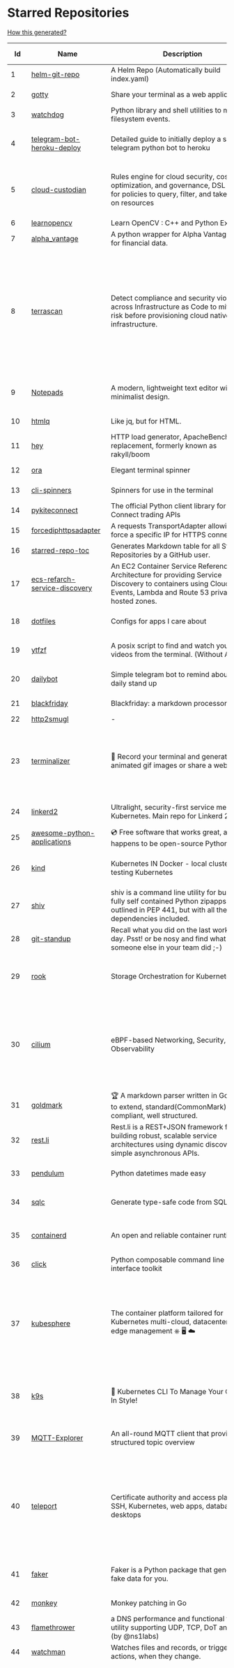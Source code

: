 # Starred Repositories  

[How this generated?](../master/USAGE.md)  

| Id 			| Name			| Description | Star Counts | Topics/Tags   | Last Updated 	|  
| ----------- | ----------- 	| ----------- | ----------- | ----------- 	| -----------   |  
|1|[helm-git-repo](https://github.com/yks0000/helm-git-repo.git)|A Helm Repo (Automatically build index.yaml)|1||6-4-2021|  
|2|[gotty](https://github.com/sorenisanerd/gotty.git)|Share your terminal as a web application|1486||12-1-2022|  
|3|[watchdog](https://github.com/gorakhargosh/watchdog.git)|Python library and shell utilities to monitor filesystem events.|5138||29-12-2021|  
|4|[telegram-bot-heroku-deploy](https://github.com/AnshumanFauzdar/telegram-bot-heroku-deploy.git)|Detailed guide to initially deploy a simple telegram python bot to heroku|30|heroku-app, telegram-bot, telegram, deploy, hacktoberfest|5-2-2022|  
|5|[cloud-custodian](https://github.com/cloud-custodian/cloud-custodian.git)|Rules engine for cloud security, cost optimization, and governance, DSL in yaml for policies to query, filter, and take actions on resources|3995|aws, compliance, cloud, rules-engine, cloud-computing, management, serverless, lambda, gcp, azure||  
|6|[learnopencv](https://github.com/spmallick/learnopencv.git)|Learn OpenCV  : C++ and Python Examples|15634|||  
|7|[alpha_vantage](https://github.com/RomelTorres/alpha_vantage.git)|A python wrapper for Alpha Vantage API for financial data.|3592|||  
|8|[terrascan](https://github.com/accurics/terrascan.git)|Detect compliance and security violations across Infrastructure as Code to mitigate risk before provisioning cloud native infrastructure.|2768|security-tools, infrastructure-as-code, devsecops, devops, security, terraform, aws, cloudsecurity, cloud-security, terrascan, infrastructure, security-violations, architecture, kubernetes, iac, sast, azure-security, aws-security, gcp-security, scans|7-2-2022|  
|9|[Notepads](https://github.com/JasonStein/Notepads.git)|A modern, lightweight text editor with a minimalist design.|5777|fluent, notepad, texteditor, uwp, markdown, diff-viewer, windows, app|21-1-2022|  
|10|[htmlq](https://github.com/mgdm/htmlq.git)|Like jq, but for HTML.|5469||3-1-2022|  
|11|[hey](https://github.com/rakyll/hey.git)|HTTP load generator, ApacheBench (ab) replacement, formerly known as rakyll/boom|12832||23-3-2021|  
|12|[ora](https://github.com/sindresorhus/ora.git)|Elegant terminal spinner|7506||13-9-2021|  
|13|[cli-spinners](https://github.com/sindresorhus/cli-spinners.git)|Spinners for use in the terminal|1898||1-10-2021|  
|14|[pykiteconnect](https://github.com/zerodha/pykiteconnect.git)|The official Python client library for the Kite Connect trading APIs|639||3-12-2021|  
|15|[forcediphttpsadapter](https://github.com/Roadmaster/forcediphttpsadapter.git)|A requests TransportAdapter allowing to force a specific IP for HTTPS connections.|37||1-11-2021|  
|16|[starred-repo-toc](https://github.com/yks0000/starred-repo-toc.git)|Generates Markdown table for all Starred Repositories by a GitHub user.|4|starred-repositories, starred|8-2-2022|  
|17|[ecs-refarch-service-discovery](https://github.com/awslabs/ecs-refarch-service-discovery.git)|An EC2 Container Service Reference Architecture for providing Service Discovery to containers using CloudWatch Events, Lambda and Route 53 private hosted zones. |435||25-7-2016|  
|18|[dotfiles](https://github.com/bbkane/dotfiles.git)|Configs for apps I care about|19|dotfiles, zsh, neovim, vscode, git, sqlite, sqlite3|26-1-2022|  
|19|[ytfzf](https://github.com/pystardust/ytfzf.git)|A posix script to find and watch youtube videos from the terminal. (Without API)|2361|youtube, cli, terminal, posix, fzf, dmenu, ueberzug|8-2-2022|  
|20|[dailybot](https://github.com/sapumar/dailybot.git)|Simple telegram bot to remind about the daily stand up|8|bot, daily-standup, standup-meetings, standup, standupbot|23-12-2021|  
|21|[blackfriday](https://github.com/russross/blackfriday.git)|Blackfriday: a markdown processor for Go|4874||27-10-2020|  
|22|[http2smugl](https://github.com/neex/http2smugl.git)|-|392|||  
|23|[terminalizer](https://github.com/faressoft/terminalizer.git)|🦄 Record your terminal and generate animated gif images or share a web player|12312|terminal, record, capture, shot, bash, powershell, gif, animated, generate, theme, colors, font, repeat, command-line, shell, zsh, bash-profile, render, tty, pty|18-4-2020|  
|24|[linkerd2](https://github.com/linkerd/linkerd2.git)|Ultralight, security-first service mesh for Kubernetes. Main repo for Linkerd 2.x.|8072|service-mesh, rust, golang, kubernetes, linkerd, cloud-native|8-2-2022|  
|25|[awesome-python-applications](https://github.com/mahmoud/awesome-python-applications.git)|💿 Free software that works great, and also happens to be open-source Python. |13403|||  
|26|[kind](https://github.com/kubernetes-sigs/kind.git)|Kubernetes IN Docker - local clusters for testing Kubernetes|9240|k8s-sig-testing, kubernetes, kubeadm, golang, docker, podman|6-2-2022|  
|27|[shiv](https://github.com/linkedin/shiv.git)|shiv is a command line utility for building fully self contained Python zipapps as outlined in PEP 441, but with all their dependencies included.|1367||24-1-2022|  
|28|[git-standup](https://github.com/kamranahmedse/git-standup.git)|Recall what you did on the last working day. Psst! or be nosy and find what someone else in your team did ;-)|7074||30-9-2021|  
|29|[rook](https://github.com/rook/rook.git)|Storage Orchestration for Kubernetes|9532|storage, kubernetes, ceph, storage-cluster, docker, cloud-native, etcd, cncf|7-2-2022|  
|30|[cilium](https://github.com/cilium/cilium.git)|eBPF-based Networking, Security, and Observability|10839|containers, bpf, security, kubernetes, kubernetes-networking, cni, kernel, loadbalancing, monitoring, troubleshooting, xdp, ebpf, k8s, observability, networking|7-2-2022|  
|31|[goldmark](https://github.com/yuin/goldmark.git)|:trophy: A markdown parser written in Go. Easy to extend, standard(CommonMark) compliant, well structured.|1907|markdown, commonmark, golang, go|24-11-2021|  
|32|[rest.li](https://github.com/linkedin/rest.li.git)|Rest.li is a REST+JSON framework for building robust, scalable service architectures using dynamic discovery and simple asynchronous APIs.|2172|||  
|33|[pendulum](https://github.com/sdispater/pendulum.git)|Python datetimes made easy|4690|python, datetime, date, time, python3, timezones|18-1-2022|  
|34|[sqlc](https://github.com/kyleconroy/sqlc.git)|Generate type-safe code from SQL|4775|go, postgresql, sql, orm, code-generator, mysql, python, kotlin|8-2-2022|  
|35|[containerd](https://github.com/containerd/containerd.git)|An open and reliable container runtime|10247|containerd, oci, containers, docker, cncf, cri, kubernetes, hacktoberfest|8-2-2022|  
|36|[click](https://github.com/pallets/click.git)|Python composable command line interface toolkit|11995|python, cli, click, pallets|13-1-2022|  
|37|[kubesphere](https://github.com/kubesphere/kubesphere.git)|The container platform tailored for Kubernetes multi-cloud, datacenter, and edge management ⎈ 🖥 ☁️|8752|devops, container-management, k8s, cncf, cloud-native, servicemesh, kubesphere, kubernetes-platform-solution, kubernetes, jenkins, istio, observability, multi-cluster, hacktoberfest|28-1-2022|  
|38|[k9s](https://github.com/derailed/k9s.git)|🐶 Kubernetes CLI To Manage Your Clusters In Style!|15235|k9s, kubernetes, kubernetes-cli, kubernetes-clusters, k8s, k8s-cluster, go, golang|25-1-2022|  
|39|[MQTT-Explorer](https://github.com/thomasnordquist/MQTT-Explorer.git)|An all-round MQTT client that provides a structured topic overview|1620|mqtt, mqtt-explorer, homeautomation, mqtt-client, mqtt-smarthome, mqtt-tool|11-8-2021|  
|40|[teleport](https://github.com/gravitational/teleport.git)|Certificate authority and access plane for SSH, Kubernetes, web apps, databases and desktops|11001|ssh, go, bastion, teleport-binaries, certificate, golang, cluster, teleport, firewall, security, jumpserver, rbac, audit, pam, kubernetes, kubernetes-access, firewalls, database-access, postgres, rdp|8-2-2022|  
|41|[faker](https://github.com/joke2k/faker.git)|Faker is a Python package that generates fake data for you.|13716|python, fake, testing, dataset, fake-data, test-data, test-data-generator|4-2-2022|  
|42|[monkey](https://github.com/bouk/monkey.git)|Monkey patching in Go|2762||9-12-2019|  
|43|[flamethrower](https://github.com/DNS-OARC/flamethrower.git)|a DNS performance and functional testing utility supporting UDP, TCP, DoT and DoH (by @ns1labs)|245|dns, performance, functional-testing|4-2-2022|  
|44|[watchman](https://github.com/facebook/watchman.git)|Watches files and records, or triggers actions, when they change. |10654||8-2-2022|  
|45|[processhacker](https://github.com/processhacker/processhacker.git)|A free, powerful, multi-purpose tool that helps you monitor system resources, debug software and detect malware.|6624|administrator, windows, system-monitor, performance-monitoring, performance-tuning, performance, c, debugger, benchmarking, security, profiling, realtime, monitoring, monitor-performance, process-manager, process-monitor, processhacker, monitor|31-1-2022|  
|46|[slate](https://github.com/slatedocs/slate.git)|Beautiful static documentation for your API|33649|slate, api-documentation, api, static-site-generator|15-12-2021|  
|47|[awesome-cheatsheets](https://github.com/LeCoupa/awesome-cheatsheets.git)|👩‍💻👨‍💻 Awesome cheatsheets for popular programming languages, frameworks and development tools. They include everything you should know in one single file.|26780|cheatsheets, javascript, bash, nodejs, cheatsheet, database, language, frontend, backend, feathersjs, redis, vuejs, vim, django, programming-language, xcode, php, docker, kubernetes, sailsjs|22-1-2022|  
|48|[project-layout](https://github.com/golang-standards/project-layout.git)|Standard Go Project Layout|29387|go, golang, project-template, standards, project-structure|22-8-2021|  
|49|[devops-exercises](https://github.com/bregman-arie/devops-exercises.git)|Linux, Jenkins, AWS, SRE, Prometheus, Docker, Python, Ansible, Git, Kubernetes, Terraform, OpenStack, SQL, NoSQL, Azure, GCP, DNS, Elastic, Network, Virtualization. DevOps Interview Questions|21164|devops, aws, linux, ansible, python, docker, prometheus, containers, git, kubernetes, interview, interview-questions, terraform, azure, openstack, sql, coding, sre, production-engineer|24-1-2022|  
|50|[aws-eks-kubernetes-masterclass](https://github.com/stacksimplify/aws-eks-kubernetes-masterclass.git)|AWS EKS Kubernetes - Masterclass   DevOps, Microservices|362|kubernetes, kubernetes-pods, kubernetes-deployment, kubernetes-services, kubernetes-secrets, aws-eks, aws-eks-cluster, aws-ebs, aws-rds, aws-alb, aws-alb-ingress-controller, aws-fargate, aws-codebuild, aws-codecommit, aws-codepipeline, fluentd, aws-cloudwatch, docker, yaml|16-5-2021|  
|51|[aws-eks-best-practices](https://github.com/aws/aws-eks-best-practices.git)|A best practices guide for day 2 operations, including operational excellence, security, reliability, performance efficiency, and cost optimization.|797||24-1-2022|  
|52|[python-prompt-toolkit](https://github.com/prompt-toolkit/python-prompt-toolkit.git)|Library for building powerful interactive command line applications in Python|7532||7-2-2022|  
|53|[google-maps-services-python](https://github.com/googlemaps/google-maps-services-python.git)|Python client library for Google Maps API Web Services|3472|python, client-library|2-2-2022|  
|54|[falcon](https://github.com/falconry/falcon.git)|The no-nonsense REST API and microservices framework for Python developers, with a focus on reliability, correctness, and performance at scale.|8681|python, framework, rest, microservices, web, api, http, wsgi, asgi||  
|55|[pongo2](https://github.com/flosch/pongo2.git)|Django-syntax like template-engine for Go|2159|template, go, django, template-engine, pongo2, templates, template-language, golang, golang-library|18-1-2022|  
|56|[pygradle](https://github.com/linkedin/pygradle.git)|Using Gradle to build Python projects|549|gradle, python, linkedin|3-3-2020|  
|57|[kubespray](https://github.com/kubernetes-sigs/kubespray.git)|Deploy a Production Ready Kubernetes Cluster|11821|kubernetes-cluster, ansible, kubernetes, high-availability, bare-metal, gce, aws, kubespray, k8s-sig-cluster-lifecycle, hacktoberfest|7-2-2022|  
|58|[docker_practice](https://github.com/yeasy/docker_practice.git)|Learn and understand Docker technologies, with real DevOps practice!|19965|docker, book, cloud-computing, container, kubernetes, swarm, mesos, spark, devops, linux|4-1-2022|  
|59|[spinner](https://github.com/briandowns/spinner.git)|Go (golang) package with 90 configurable terminal spinner/progress indicators.|1688|go, golang, spinner, statusbar, cli, terminal, terminal-ui, progress-bar, progressbar, indicator|7-2-2022|  
|60|[jsonnet](https://github.com/google/jsonnet.git)|Jsonnet - The data templating language|5344|jsonnet, configuration, config, functional, json|23-1-2022|  
|61|[onedev](https://github.com/theonedev/onedev.git)|Super Easy All-In-One DevOps Platform|5043|git, devops, docker, kubernetes, continuous-integration, continuous-deployment, issue-tracker|6-2-2022|  
|62|[vizceral](https://github.com/Netflix/vizceral.git)|WebGL visualization for displaying animated traffic graphs|3886|graph, traffic, visualization, webgl, monitoring|20-7-2019|  
|63|[kubetools](https://github.com/collabnix/kubetools.git)|Kubetools - Curated List of Kubernetes Tools|420|hacktoberfest, hacktoberfest2020, kubernetes, helm, helmpack, helmcharts, jenkins, iot, monitoring, monitoring-tool, prometheus, thanos, grafana, kubernetes-clusters, kubernetes-operational, kubernetes-resource, k8s-cluster, kubernetes-cli||  
|64|[tv](https://github.com/alexhallam/tv.git)|📺(tv) Tidy Viewer is a cross-platform CLI csv pretty printer that uses column styling to maximize viewer enjoyment.|1388|cli, terminal, csv, pretty-printer, pretty-print, command-line-tool, data-science, rust, command-line, tabular-data, tibble, dataframe, datatable, csv-viewer, csv-visualization, csv-pretty-print, csv-cat, column, csv-column, hacktoberfest|26-1-2022|  
|65|[ksonnet](https://github.com/ksonnet/ksonnet.git)|A CLI-supported framework that streamlines writing and deployment of Kubernetes configurations to multiple clusters.|1152||5-2-2019|  
|66|[seaweedfs](https://github.com/chrislusf/seaweedfs.git)|SeaweedFS is a fast distributed storage system for blobs, objects, files, and data lake, for billions of files! Blob store has O(1) disk seek, cloud tiering. Filer supports Cloud Drive, cross-DC active-active replication, Kubernetes, POSIX FUSE mount, S3 API, S3 Gateway, Hadoop, WebDAV, encryption, Erasure Coding.|13786|distributed-storage, distributed-systems, s3, hdfs, fuse, distributed-file-system, hadoop-hdfs, posix, tiered-file-system, kubernetes, replication, object-storage, s3-storage, seaweedfs, erasure-coding, blob-storage, cloud-drive|8-2-2022|  
|67|[go-github](https://github.com/google/go-github.git)|Go library for accessing the GitHub API|8231|go, github-api|4-2-2022|  
|68|[pyWhat](https://github.com/bee-san/pyWhat.git)|🐸   Identify anything. pyWhat easily lets you identify emails, IP addresses, and more. Feed it a .pcap file or some text and it'll tell you what it is! 🧙‍♀️|5017|cyber, security, hacking, cybersecurity, malware, re, python, pcap, malware-analysis, malware-research, tryhackme, hacktoberfest|7-12-2021|  
|69|[ingress-nginx](https://github.com/kubernetes/ingress-nginx.git)|NGINX Ingress Controller for Kubernetes|12062|ingress-controller, kubernetes, nginx|7-2-2022|  
|70|[kubernetes-external-secrets](https://github.com/external-secrets/kubernetes-external-secrets.git)|Integrate external secret management systems with Kubernetes|2502|kubernetes, secrets-management, aws, aws-secrets-manager, vault, hashicorp, kubernetes-external-secrets, secrets-manager|7-2-2022|  
|71|[kustomize](https://github.com/kubernetes-sigs/kustomize.git)|Customization of kubernetes YAML configurations|8038|k8s-sig-cli, hacktoberfest|7-2-2022|  
|72|[boulder](https://github.com/letsencrypt/boulder.git)|An ACME-based certificate authority, written in Go. |4160|boulder, go, acme, certificate-authority, tls, lets-encrypt, ca, pki, rfc8555|8-2-2022|  
|73|[pytest](https://github.com/pytest-dev/pytest.git)|The pytest framework makes it easy to write small tests, yet scales to support complex functional testing|8342|unit-testing, test, testing, python, hacktoberfest|7-2-2022|  
|74|[awesome-algorithms](https://github.com/tayllan/awesome-algorithms.git)|A curated list of awesome places to learn and/or practice algorithms.|10970||7-7-2021|  
|75|[haproxy](https://github.com/haproxy/haproxy.git)|HAProxy Load Balancer's development branch (mirror of git.haproxy.org)|2578|haproxy, load-balancer, reverse-proxy, proxy, http, http2, cache, fastcgi, high-availability, https, ipv6, proxy-protocol, ddos-mitigation, tls13, high-performance, caching|3-2-2022|  
|76|[textual](https://github.com/Textualize/textual.git)|Textual is a TUI (Text User Interface) framework for Python inspired by modern web development.|8020|terminal, python, tui, rich|1-2-2022|  
|77|[yaspin](https://github.com/pavdmyt/yaspin.git)|A lightweight terminal spinner for Python with safe pipes and redirects 🎁|497|spinner, terminal, cli-utilities, python, loader, unix, easy-to-use, python-library, awesome, console, cli, utilities|14-11-2021|  
|78|[kubewatch](https://github.com/bitnami-labs/kubewatch.git)|Watch k8s events and trigger Handlers|2343|golang, kubernetes, slack|10-9-2020|  
|79|[gitops-engine](https://github.com/argoproj/gitops-engine.git)|Democratizing GitOps|1268|gitops, kubernetes, continuous-deployment|26-1-2022|  
|80|[skaffold](https://github.com/GoogleContainerTools/skaffold.git)|Easy and Repeatable Kubernetes Development|12446|kubernetes, developer-tools, docker, containers|2-2-2022|  
|81|[iris](https://github.com/kataras/iris.git)|The fastest HTTP/2 Go Web Framework. AWS Lambda, gRPC, MVC, Unique Router, Websockets, Sessions, Test suite, Dependency Injection and more. A true successor of expressjs and laravel   谢谢 https://github.com/kataras/iris/issues/1329  |21808|go, framework, server, middleware, router, performance, iris, web-framework, mvc, golang, expressjs, laravel|22-1-2022|  
|82|[Reloader](https://github.com/stakater/Reloader.git)|A Kubernetes controller to watch changes in ConfigMap and Secrets and do rolling upgrades on Pods with their associated Deployment, StatefulSet, DaemonSet and DeploymentConfig – [✩Star] if you're using it!|3077|kubernetes, openshift, configmap, secrets, pods, deployments, daemonset, statefulsets, k8s, watch-changes, deploymentconfigs|2-1-2022|  
|83|[charts](https://github.com/helm/charts.git)|⚠️(OBSOLETE) Curated applications for Kubernetes|15359|kubernetes, charts, helm|21-12-2021|  
|84|[zuul](https://github.com/Netflix/zuul.git)|Zuul is a gateway service that provides dynamic routing, monitoring, resiliency, security, and more.|11693||8-2-2022|  
|85|[age](https://github.com/FiloSottile/age.git)|A simple, modern and secure encryption tool (and Go library) with small explicit keys, no config options, and UNIX-style composability.|9924|built-at-rc, age-encryption|7-1-2022|  
|86|[kops](https://github.com/kubernetes/kops.git)|Kubernetes Operations (kops) - Production Grade K8s Installation, Upgrades, and Management|13712|kubernetes, go, cncf, containers, kops|8-2-2022|  
|87|[wtfpython](https://github.com/satwikkansal/wtfpython.git)|What the f*ck Python? 😱|28143|python, wats, snippets, wtf, gotchas, documentation, pitfalls, interview-questions, python-interview-questions||  
|88|[ohmyzsh](https://github.com/ohmyzsh/ohmyzsh.git)|🙃   A delightful community-driven (with 2,000+ contributors) framework for managing your zsh configuration. Includes 300+ optional plugins (rails, git, macOS, hub, docker, homebrew, node, php, python, etc), 140+ themes to spice up your morning, and an auto-update tool so that makes it easy to keep up with the latest updates from the community.|140377|shell, zsh-configuration, theme, terminal, productivity, hacktoberfest, zsh, cli, cli-app, themes, plugins, plugin-framework||  
|89|[diagrams](https://github.com/mingrammer/diagrams.git)|:art: Diagram as Code for prototyping cloud system architectures|16086|diagram, diagram-as-code, architecture, graphviz||  
|90|[netdata](https://github.com/netdata/netdata.git)|Real-time performance monitoring, done right! https://www.netdata.cloud|57618|monitoring, iot, notifications, docker, statsd, kubernetes, cncf, prometheus, containers, netdata, analytics, devops, time-series, observability, alerting, graphing, influxdb, grafana, graphite, dashboard|8-2-2022|  
|91|[lens](https://github.com/lensapp/lens.git)|Lens - The way the world runs Kubernetes|16954|kubernetes, kubernetes-ui, kubernetes-dashboard, cloud-native, devops, containers|7-2-2022|  
|92|[microservices-demo](https://github.com/GoogleCloudPlatform/microservices-demo.git)|Sample cloud-native application with 10 microservices showcasing Kubernetes, Istio, gRPC and OpenCensus.|11622|kubernetes, grpc, istio, opencensus, gke, skaffold, sample-application, google-cloud, samples|4-2-2022|  
|93|[salt](https://github.com/saltstack/salt.git)|Software to automate the management and configuration of any infrastructure or application at scale. Get access to the Salt software package repository here: |12163|python, configuration-management, remote-execution, infrastructure-management, zeromq, event-stream, event-management, cloud-providers, cloud-management, cloud-provisioning, infrasructure, infrastructure-automation, infrastructure-as-code, infrastructure-as-a-code, iot, edge, cloud|7-2-2022|  
|94|[arrow](https://github.com/arrow-py/arrow.git)|🏹 Better dates & times for Python|7744|python, arrow, datetime, date, time, timestamp, timezones, hacktoberfest|20-1-2022|  
|95|[dapr](https://github.com/dapr/dapr.git)|Dapr is a portable, event-driven, runtime for building distributed applications across cloud and edge.|16843|microservices, microservice, kubernetes, sidecar, state-management, event-driven, pubsub, serverless, containers|8-2-2022|  
|96|[octant](https://github.com/vmware-tanzu/octant.git)|Highly extensible platform for developers to better understand the complexity of Kubernetes clusters.|5682|golang, octant, kubernetes-clusters, go, kubernetes|26-1-2022|  
|97|[azure-cli](https://github.com/Azure/azure-cli.git)|Azure Command-Line Interface|2912|azure, azure-cli, cloud|8-2-2022|  
|98|[pulumi](https://github.com/pulumi/pulumi.git)|Pulumi - Developer-First Infrastructure as Code. Your Cloud, Your Language, Your Way 🚀|11345|infrastructure-as-code, serverless, containers, aws, azure, gcp, kubernetes, cloud, cloud-computing, iac, csharp, typescript, javascript, golang, go, dotnet, fsharp, python||  
|99|[kubernetes-handbook](https://github.com/rootsongjc/kubernetes-handbook.git)|Kubernetes中文指南/云原生应用架构实践手册 -  https://jimmysong.io/kubernetes-handbook|9576|kubernetes, cloud-native, service-mesh, handbook, cncf, gitbook|5-2-2022|  
|100|[authelia](https://github.com/authelia/authelia.git)|The Single Sign-On Multi-Factor portal for web apps|11702|totp, u2f, ldap, nginx, sso-authentication, yubikey, two-factor-authentication, docker, cookie, kubernetes, sso, multifactor, push-notifications, traefik, mfa, two-factor, authentication, security, golang, 2fa|8-2-2022|  
|101|[influxdb](https://github.com/influxdata/influxdb.git)|Scalable datastore for metrics, events, and real-time analytics|22836|influxdb, monitoring, database, time-series, metrics, go, react|4-2-2022|  
|102|[doitlive](https://github.com/sloria/doitlive.git)|Because sometimes you need to do it live|3088|command-line, presentations, python, live-coding, cli, click, bash, zsh, ipython, script, hacktoberfest|24-5-2021|  
|103|[wait-for-it](https://github.com/vishnubob/wait-for-it.git)|Pure bash script to test and wait on the availability of a TCP host and port|7389||22-8-2020|  
|104|[portainer](https://github.com/portainer/portainer.git)|Making Docker and Kubernetes management easy.|20805|docker, docker-swarm, ui, docker-deployment, docker-compose, docker-container, docker-image, portainer, docker-ui, dockerfile, moby, hacktoberfest, kubernetes|8-2-2022|  
|105|[request](https://github.com/request/request.git)|🏊🏾 Simplified HTTP request client.|25409|||  
|106|[microsoft-authentication-library-for-python](https://github.com/AzureAD/microsoft-authentication-library-for-python.git)|Microsoft Authentication Library (MSAL) for Python makes it easy to authenticate to Azure Active Directory. These documented APIs are stable https://msal-python.readthedocs.io. If you have questions but do not have a github account, ask your questions on Stackoverflow with tag "msal" + "python".|363|msal-python, azure, sdks, microsoft-identity-platform|3-2-2022|  
|107|[troposphere](https://github.com/cloudtools/troposphere.git)|troposphere - Python library to create AWS CloudFormation descriptions|4621|aws-cloudformation, cloudformation, python, python3, troposphere||  
|108|[minikube](https://github.com/kubernetes/minikube.git)|Run Kubernetes locally|23170|minikube, kubernetes, cluster, containers, go, cncf|8-2-2022|  
|109|[kubeflow](https://github.com/kubeflow/kubeflow.git)|Machine Learning Toolkit for Kubernetes|11180|ml, kubernetes, minikube, tensorflow, notebook, google-kubernetes-engine, jupyter, machine-learning, kubeflow|7-2-2022|  
|110|[driftctl](https://github.com/snyk/driftctl.git)|Detect, track and alert on infrastructure drift|1742|infrastructure-drift, iac, terraform, aws, drift, infrastructure-as-code, hacktoberfest||  
|111|[cdk8s](https://github.com/cdk8s-team/cdk8s.git)|Define Kubernetes native apps and abstractions using object-oriented programming|2785||8-2-2022|  
|112|[azure4everyone-samples](https://github.com/MarczakIO/azure4everyone-samples.git)|-|158|||  
|113|[nativefier](https://github.com/nativefier/nativefier.git)|Make any web page a desktop application|29762|nodejs, electron, linux, windows, macos, desktop-application||  
|114|[benten](https://github.com/intuit/benten.git)|Chatbot Development Framework (with Slack integration for Jira and Jenkins)|126|||  
|115|[dokku](https://github.com/dokku/dokku.git)|A docker-powered PaaS that helps you build and manage the lifecycle of applications|22360|dokku, paas, heroku, docker, kubernetes, nomad, containers, buildpack, devops|5-2-2022|  
|116|[mkcert](https://github.com/FiloSottile/mkcert.git)|A simple zero-config tool to make locally trusted development certificates with any names you'd like.|33652|https, tls, certificates, local-development, localhost, root-ca, macos, linux, windows, ios, firefox, chrome||  
|117|[typing](https://github.com/python/typing.git)|Python static typing home. Contains the source for typing_extensions and the documentation. Also hosts a user help forum.|1134|python, types, typing, static-typing, gradual-typing||  
|118|[kubernetes-the-hard-way](https://github.com/kelseyhightower/kubernetes-the-hard-way.git)|Bootstrap Kubernetes the hard way on Google Cloud Platform. No scripts.|29865|||  
|119|[httpstat](https://github.com/davecheney/httpstat.git)|It's like curl -v, with colours. |5902||10-10-2021|  
|120|[xdp-tutorial](https://github.com/xdp-project/xdp-tutorial.git)|XDP tutorial|1146|xdp, bpf, libbpf, tutorial||  
|121|[moby](https://github.com/moby/moby.git)|Moby Project - a collaborative project for the container ecosystem to assemble container-based systems|62163|docker, containers, go||  
|122|[terraform-cdk](https://github.com/hashicorp/terraform-cdk.git)|Define infrastructure resources using programming constructs and provision them using HashiCorp Terraform|3206|terraform, cdk, cdktf|7-2-2022|  
|123|[iris](https://github.com/linkedin/iris.git)|Iris is a highly configurable and flexible service for paging and messaging.|649|paging, escalation, messaging, automation||  
|124|[vscode](https://github.com/microsoft/vscode.git)|Visual Studio Code|127406|editor, electron, visual-studio-code, typescript, microsoft|8-2-2022|  
|125|[halo](https://github.com/manrajgrover/halo.git)|💫 Beautiful spinners for terminal, IPython and Jupyter|2543|halo, spinner, python, jupyter, ora, ipython, async|9-11-2020|  
|126|[Terraform-012](https://github.com/addamstj/Terraform-012.git)|Code for the Terraform course|51||6-7-2020|  
|127|[google-api-python-client](https://github.com/googleapis/google-api-python-client.git)|🐍 The official Python client library for Google's discovery based APIs.|5389|||  
|128|[awesome-gcp-certifications](https://github.com/sathishvj/awesome-gcp-certifications.git)|Google Cloud Platform Certification resources.|2249|||  
|129|[marathon](https://github.com/mesosphere/marathon.git)|Deploy and manage containers (including Docker) on top of Apache Mesos at scale.|4038||27-7-2021|  
|130|[django-health-check](https://github.com/KristianOellegaard/django-health-check.git)|a pluggable app that runs a full check on the deployment, using a number of plugins to check e.g. database, queue server, celery processes, etc.|771||18-1-2022|  
|131|[k3s](https://github.com/k3s-io/k3s.git)|Lightweight Kubernetes|19124|kubernetes, k8s|7-2-2022|  
|132|[nginx-admins-handbook](https://github.com/trimstray/nginx-admins-handbook.git)|How to improve NGINX performance, security, and other important things.|12528|nginx, nginx-proxy, nginx-configuration, security, performance, http, https, ssllabs, notes, cheatsheet, reference, handbook, best-practices, hacks, snippets, tengine, openresty|20-10-2021|  
|133|[ace](https://github.com/ajaxorg/ace.git)|Ace (Ajax.org Cloud9 Editor)|24061|||  
|134|[stern](https://github.com/wercker/stern.git)|⎈ Multi pod and container log tailing for Kubernetes|5718|kubernetes, tail, devops, logging, debugging|5-7-2019|  
|135|[sanic-prometheus](https://github.com/dkruchinin/sanic-prometheus.git)|Prometheus metrics for Sanic,  an async python web server|67|python, prometheus, sanic, monitoring||  
|136|[cert-manager](https://github.com/cert-manager/cert-manager.git)|Automatically provision and manage TLS certificates in Kubernetes|8416|kubernetes, letsencrypt, tls, certificate, crd, hacktoberfest|7-2-2022|  
|137|[Python](https://github.com/TheAlgorithms/Python.git)|All Algorithms implemented in Python|128971|python, algorithm, algorithms-implemented, algorithm-competitions, algos, sorts, searches, sorting-algorithms, education, learn, practice, community-driven, interview, hacktoberfest|2-2-2022|  
|138|[clair](https://github.com/quay/clair.git)|Vulnerability Static Analysis for Containers|8477|containers, static-analysis, go, kubernetes, docker, oci, oci-image, vulnerabilities, clair|1-2-2022|  
|139|[awesome-hyper](https://github.com/bnb/awesome-hyper.git)|🖥 Delightful Hyper plugins, themes, and resources|9730|hyper, hyperterm, zeit, terminal, awesome, awesome-list||  
|140|[grequests](https://github.com/spyoungtech/grequests.git)|Requests + Gevent = <3|3940||26-1-2022|  
|141|[runc](https://github.com/opencontainers/runc.git)|CLI tool for spawning and running containers according to the OCI specification|8892|containers, docker, oci|8-2-2022|  
|142|[Python-Sample-Application](https://github.com/uber/Python-Sample-Application.git)|-|353||9-3-2015|  
|143|[docker-cheat-sheet](https://github.com/wsargent/docker-cheat-sheet.git)|Docker Cheat Sheet|20606|docker, cheet-sheet|31-10-2021|  
|144|[kraken](https://github.com/uber/kraken.git)|P2P Docker registry capable of distributing TBs of data in seconds|4930|docker, docker-registry, container, docker-image, p2p, bittorrent|6-1-2022|  
|145|[landscape](https://github.com/cncf/landscape.git)|🌄The Cloud Native Interactive Landscape filters and sorts hundreds of projects and products, and shows details including GitHub stars, funding or market cap, first and last commits, contributor counts, headquarters location, and recent tweets.|8089|cloud-native, landscape, cncf, svg, logo, serverless, crunchbase|8-2-2022|  
|146|[flask-celery-example](https://github.com/miguelgrinberg/flask-celery-example.git)|This repository contains the example code for my blog article Using Celery with Flask.|1029|||  
|147|[admiral](https://github.com/istio-ecosystem/admiral.git)|Admiral provides automatic configuration generation, syncing and service discovery for multicluster Istio service mesh|413|admiral, service-mesh, istio, k8s, multi-cluster, automation, configuration, service-discovery, multicluster, microservices, clusters|4-2-2022|  
|148|[sceptre](https://github.com/Sceptre/sceptre.git)|Build better AWS infrastructure|1290|aws, cloudformation, infrastructure, python, devops, cloud, sceptre||  
|149|[examples](https://github.com/kubernetes/examples.git)|Kubernetes application example tutorials|4733||31-1-2022|  
|150|[recommenders](https://github.com/microsoft/recommenders.git)|Best Practices on Recommendation Systems|12164|machine-learning, recommender, ranking, deep-learning, python, jupyter-notebook, recommendation-algorithm, rating, operationalization, kubernetes, azure, microsoft, recommendation-system, recommendation-engine, recommendation, data-science, tutorial, artificial-intelligence|13-1-2022|  
|151|[terraform-multi-account](https://github.com/inovex/terraform-multi-account.git)|Some example how toadress multiple aws accounts with Terraform|20||12-6-2018|  
|152|[tokei](https://github.com/XAMPPRocky/tokei.git)|Count your code, quickly.|6158|tokei, cloc, badge, rust, windows, linux, macos, statistics, code, cli|1-2-2022|  
|153|[terraform-aws-devops](https://github.com/antonbabenko/terraform-aws-devops.git)|Info about many of my Terraform, AWS, and DevOps projects.|264|terraform, infrastructure-as-code, aws, aws-community, antonbabenko|21-12-2021|  
|154|[istio](https://github.com/istio/istio.git)|Connect, secure, control, and observe services.|29442|microservices, service-mesh, lyft-envoy, kubernetes, api-management, circuit-breaker, polyglot-microservices, enforce-policies, proxies, microservice, envoy, consul, nomad, request-routing, resiliency, fault-injection||  
|155|[python-telegram-bot](https://github.com/python-telegram-bot/python-telegram-bot.git)|We have made you a wrapper you can't refuse|17611|python, telegram, bot, chatbot, framework, hacktoberfest||  
|156|[httpstat](https://github.com/reorx/httpstat.git)|curl statistics made simple|5016|curl, cli, python, http, visualization|24-12-2020|  
|157|[wrk](https://github.com/wg/wrk.git)|Modern HTTP benchmarking tool|31206||7-2-2021|  
|158|[aws-load-balancer-controller](https://github.com/kubernetes-sigs/aws-load-balancer-controller.git)|A Kubernetes controller for Elastic Load Balancers|2667|||  
|159|[coding-interview-university](https://github.com/jwasham/coding-interview-university.git)|A complete computer science study plan to become a software engineer.|207570|||  
|160|[gcsfuse](https://github.com/GoogleCloudPlatform/gcsfuse.git)|A user-space file system for interacting with Google Cloud Storage|1398|||  
|161|[flux](https://github.com/fluxcd/flux.git)|Successor: https://github.com/fluxcd/flux2 — The GitOps Kubernetes operator|6716||8-12-2021|  
|162|[schedule](https://github.com/dbader/schedule.git)|Python job scheduling for humans.|9408|||  
|163|[yq](https://github.com/mikefarah/yq.git)|yq is a portable command-line YAML, JSON and XML processor|5014|||  
|164|[python-slack-sdk](https://github.com/slackapi/python-slack-sdk.git)|Slack Developer Kit for Python|3335|||  
|165|[azure-sdk-for-python](https://github.com/Azure/azure-sdk-for-python.git)|This repository is for active development of the Azure SDK for Python. For consumers of the SDK we recommend visiting our public developer docs at https://docs.microsoft.com/python/azure/ or our versioned developer docs at https://azure.github.io/azure-sdk-for-python. |2376|||  
|166|[trivy](https://github.com/aquasecurity/trivy.git)|Scanner for vulnerabilities in container images, file systems, and Git repositories, as well as for configuration issues|10356|||  
|167|[linux-insides](https://github.com/0xAX/linux-insides.git)|A little bit about a linux kernel|24167|linux-kernel, linux-insides, linux|25-12-2021|  
|168|[howdoi](https://github.com/gleitz/howdoi.git)|instant coding answers via the command line|9289||8-2-2022|  
|169|[localstack](https://github.com/localstack/localstack.git)|💻  A fully functional local AWS cloud stack. Develop and test your cloud & Serverless apps offline!|38567|aws, localstack, testing, continuous-integration, developer-tools, python|7-2-2022|  
|170|[envoy](https://github.com/envoyproxy/envoy.git)|Cloud-native high-performance edge/middle/service proxy|18892|cats, rocket-ships, cars, more-cats, cats-over-dogs, nanoservices, corgis, cncf|8-2-2022|  
|171|[schema](https://github.com/keleshev/schema.git)|Schema validation just got Pythonic|2519||1-12-2021|  
|172|[ansible](https://github.com/ansible/ansible.git)|Ansible is a radically simple IT automation platform that makes your applications and systems easier to deploy and maintain. Automate everything from code deployment to network configuration to cloud management, in a language that approaches plain English, using SSH, with no agents to install on remote systems. https://docs.ansible.com.|52053|python, ansible, hacktoberfest|7-2-2022|  
|173|[awesome-kubernetes](https://github.com/ramitsurana/awesome-kubernetes.git)|A curated list for awesome kubernetes sources :ship::tada:|12432|kubernetes, minikube, meetup, resource, kubernetes-sources, google-cloud, kubernetes-cluster, deploy-kubernetes, aws, enterprise-kubernetes-products, monitoring-kubernetes, azure, schedule, google-kubernetes, docker, cloud-providers, books, machine-learning|30-1-2022|  
|174|[logrus](https://github.com/sirupsen/logrus.git)|Structured, pluggable logging for Go.|19812|logging, logrus, go|12-1-2022|  
|175|[cheatsheets.pdf](https://github.com/qg0/cheatsheets.pdf.git)|📚 Various cheatsheets in PDF|195|pandas, keras, python, django, deep-learning, scikit-learn, skipy, numpy, python3, django-framework, r, jupyter, jython, ipython, cheatsheet, apache-spark, cheat-sheets, cheatsheets, jquery, php|19-3-2021|  
|176|[Python-for-Algorithms--Data-Structures--and-Interviews](https://github.com/jmportilla/Python-for-Algorithms--Data-Structures--and-Interviews.git)|Files for Udemy Course on Algorithms and Data Structures|1968|||  
|177|[autoscaler](https://github.com/kubernetes/autoscaler.git)|Autoscaling components for Kubernetes|5332||7-2-2022|  
|178|[traefik](https://github.com/traefik/traefik.git)|The Cloud Native Application Proxy|36738|||  
|179|[terraform-course](https://github.com/wardviaene/terraform-course.git)|Course files for my Udemy course about Terraform|1229|||  
|180|[go-fuzz](https://github.com/dvyukov/go-fuzz.git)|Randomized testing for Go|4250|||  
|181|[sdkman-cli](https://github.com/sdkman/sdkman-cli.git)|The SDKMAN! Command Line Interface|4469||6-2-2022|  
|182|[terminals-are-sexy](https://github.com/k4m4/terminals-are-sexy.git)|💥 A curated list of Terminal frameworks, plugins & resources for CLI lovers.|10315|||  
|183|[dive](https://github.com/wagoodman/dive.git)|A tool for exploring each layer in a docker image|29881|||  
|184|[fortio-operator](https://github.com/verfio/fortio-operator.git)|Load Testing Operator within the Kubernetes cluster and outside of it.|35|||  
|185|[hubot-slack](https://github.com/slackapi/hubot-slack.git)|Slack Developer Kit for Hubot|2268|||  
|186|[project-based-learning](https://github.com/practical-tutorials/project-based-learning.git)|Curated list of project-based tutorials|62574|||  
|187|[kubescape](https://github.com/armosec/kubescape.git)|Kubescape is a K8s open-source tool providing a multi-cloud K8s single pane of glass, including risk analysis, security compliance, RBAC visualizer and image vulnerabilities scanning. |5100|kubernetes, security, nsa, mitre-attack, devops|30-1-2022|  
|188|[compose](https://github.com/docker/compose.git)|Define and run multi-container applications with Docker|24908|docker, docker-compose, orchestration, go, golang|5-2-2022|  
|189|[labs](https://github.com/docker/labs.git)|This is a collection of tutorials for learning how to use Docker with various tools. Contributions welcome.|10548|docker-tutorial, lab, swarm, docker, docker-compose, swarm-mode, orchestration, windows, dotnet, java, security, containers|15-10-2020|  
|190|[bcc](https://github.com/iovisor/bcc.git)|BCC - Tools for BPF-based Linux IO analysis, networking, monitoring, and more|13676||8-2-2022|  
|191|[typer](https://github.com/tiangolo/typer.git)|Typer, build great CLIs. Easy to code. Based on Python type hints.|7177|cli, click, python3, typehints, terminal, shell, python, typer||  
|192|[celery](https://github.com/celery/celery.git)|Distributed Task Queue (development branch)|18615|python, task-manager, task-scheduler, task-runner, queue-workers, queued-jobs, queue-tasks, amqp, redis, sqs, sqs-queue, python3, python-library|1-2-2022|  
|193|[GolangTraining](https://github.com/GoesToEleven/GolangTraining.git)|Training for Golang (go language)|7900||4-12-2018|  
|194|[katran](https://github.com/facebookincubator/katran.git)|A high performance layer 4 load balancer|3491||8-2-2022|  
|195|[managers-playbook](https://github.com/ksindi/managers-playbook.git)|:book: Heuristics for effective management|4572|management, one-on-ones, feedback, advice, coaching, meetings, decision-making|3-8-2021|  
|196|[fish-shell](https://github.com/fish-shell/fish-shell.git)|The user-friendly command line shell.|18163||8-2-2022|  
|197|[viper](https://github.com/spf13/viper.git)|Go configuration with fangs|18173|||  
|198|[argo-workflows](https://github.com/argoproj/argo-workflows.git)|Workflow engine for Kubernetes|10377|workflow, kubernetes, argo, dag, knative, airflow, machine-learning, argo-workflows, workflow-engine, hacktoberfest, cloud-native, cncf, k8s|8-2-2022|  
|199|[packer](https://github.com/hashicorp/packer.git)|Packer is a tool for creating identical machine images for multiple platforms from a single source configuration.|13493||3-2-2022|  
|200|[django](https://github.com/django/django.git)|The Web framework for perfectionists with deadlines.|62202|python, django, web, framework, orm, templates, models, views, apps|8-2-2022|  
|201|[katib](https://github.com/kubeflow/katib.git)|Repository for hyperparameter tuning|1136|||  
|202|[ssl-cert-check](https://github.com/Matty9191/ssl-cert-check.git)|Send notifications when SSL certificates are about to expire.|528|||  
|203|[argo-cd](https://github.com/argoproj/argo-cd.git)|Declarative continuous deployment for Kubernetes.|8320|argo, kubernetes, continuous-deployment, gitops, continuous-delivery, docker, cd, cicd, pipeline, devops, ci-cd, argo-cd, ksonnet, helm, hacktoberfest||  
|204|[goreleaser](https://github.com/goreleaser/goreleaser.git)|Deliver Go binaries as fast and easily as possible|9597|homebrew, golang, travis, release-automation, docker, snapcraft, package, deb, rpm, go, apk, hacktoberfest, github-actions|7-2-2022|  
|205|[external-dns](https://github.com/kubernetes-sigs/external-dns.git)|Configure external DNS servers (AWS Route53, Google CloudDNS and others) for Kubernetes Ingresses and Services|4942|dns, kubernetes, route53, aws, clouddns, gcp, ingress, k8s-sig-network, dns-record, dns-providers, external-dns, dns-controller, dns-servers|2-2-2022|  
|206|[terraformer](https://github.com/GoogleCloudPlatform/terraformer.git)|CLI tool to generate terraform files from existing infrastructure (reverse Terraform). Infrastructure to Code|6710|cloud, terraform, terraform-configurations, gcp, google-cloud, hcl, golang, infrastructure-as-code, aws, kubernetes||  
|207|[prometheus](https://github.com/prometheus/prometheus.git)|The Prometheus monitoring system and time series database.|40937|monitoring, metrics, alerting, graphing, time-series, prometheus, hacktoberfest|3-2-2022|  
|208|[roadmap](https://github.com/github/roadmap.git)|GitHub public roadmap|6337|roadmap, github, github-enterprise||  
|209|[gin](https://github.com/gin-gonic/gin.git)|Gin is a HTTP web framework written in Go (Golang). It features a Martini-like API with much better performance -- up to 40 times faster. If you need smashing performance, get yourself some Gin.|55320|server, middleware, framework, go, router, performance, gin||  
|210|[GoCasts](https://github.com/StephenGrider/GoCasts.git)|Companion Repo to https://www.udemy.com/go-the-complete-developers-guide/|1538||25-8-2017|  
|211|[perf-tools](https://github.com/brendangregg/perf-tools.git)|Performance analysis tools based on Linux perf_events (aka perf) and ftrace|8057|||  
|212|[machine](https://github.com/docker/machine.git)|Machine management for a container-centric world|6484||2-9-2019|  
|213|[dashboard](https://github.com/kubernetes/dashboard.git)|General-purpose web UI for Kubernetes clusters|10760||8-2-2022|  
|214|[chef](https://github.com/chef/chef.git)|Chef Infra, a powerful automation platform that transforms infrastructure into code automating how infrastructure is configured, deployed and managed across any environment, at any scale|6810|chef, devops, cfgmgt, infrastructure, automation, deployment, hacktoberfest||  
|215|[golang-web-dev](https://github.com/GoesToEleven/golang-web-dev.git)|-|2882||13-12-2019|  
|216|[terraform-switcher](https://github.com/warrensbox/terraform-switcher.git)|A command line tool to switch between different versions of terraform  (install with homebrew and more)|822|terraform, go, golang|24-1-2022|  
|217|[wrk2](https://github.com/giltene/wrk2.git)|A constant throughput, correct latency recording variant of wrk|3333||24-9-2019|  
|218|[etcd](https://github.com/etcd-io/etcd.git)|Distributed reliable key-value store for the most critical data of a distributed system|38714|etcd, raft, distributed-systems, kubernetes, go, database, key-value, consensus, distributed-database|2-2-2022|  
|219|[dockerfiles](https://github.com/jessfraz/dockerfiles.git)|Various Dockerfiles I use on the desktop and on servers.|12339|dockerfiles, bash, docker, dockerfile, linux, shell, containers||  
|220|[octodns](https://github.com/octodns/octodns.git)|Tools for managing DNS across multiple providers|2123|dns, workflow, infrastructure-as-code|7-2-2022|  
|221|[bat](https://github.com/sharkdp/bat.git)|A cat(1) clone with wings.|32256|command-line, tool, syntax-highlighting, git, terminal, cli, rust, hacktoberfest||  
|222|[argo-rollouts](https://github.com/argoproj/argo-rollouts.git)|Progressive Delivery for Kubernetes|1365|gitops, canary, bluegreen, kubernetes, argoproj, deployments, experiments, argo-rollouts, progressive-delivery|5-2-2022|  
|223|[go-leetcode](https://github.com/austingebauer/go-leetcode.git)|A collection of 100+ popular LeetCode problems solved in Go.|1693|leetcode, ctci|10-3-2021|  
|224|[opencv](https://github.com/opencv/opencv.git)|Open Source Computer Vision Library|59583|opencv, c-plus-plus, computer-vision, deep-learning, image-processing|7-2-2022|  
|225|[sre-interview-prep-guide](https://github.com/mxssl/sre-interview-prep-guide.git)|Site Reliability Engineer Interview Preparation Guide|2616|study, preparation, sre, sre-interview, interview-preparation, site-reliability-engineer|29-1-2022|  
|226|[mux](https://github.com/gorilla/mux.git)|A powerful HTTP router and URL matcher for building Go web servers with 🦍|15979|mux, go, gorilla, router, http, middleware|12-12-2021|  
|227|[truffleHog](https://github.com/trufflesecurity/truffleHog.git)|Searches through git repositories for high entropy strings and secrets, digging deep into commit history|6325|entropy, secret, entropy-checks, regex, trufflehog||  
|228|[python](https://github.com/kubernetes-client/python.git)|Official Python client library for kubernetes|4525|kubernetes, client-python, k8s, library, k8s-sig-api-machinery|4-2-2022|  
|229|[wtf](https://github.com/wtfutil/wtf.git)|The personal information dashboard for your terminal|13066|golang, dashboard, terminal, tui, cui, go, devops, wtf, wtfutil, hacktoberfest|14-1-2022|  
|230|[guacamole-server](https://github.com/apache/guacamole-server.git)|Mirror of Apache Guacamole Server|1988|guacamole, c, network-client, java, network-server, javascript|2-2-2022|  
|231|[boundary](https://github.com/hashicorp/boundary.git)|Boundary enables identity-based access management for dynamic infrastructure. |3172|hashicorp, security, zero-trust, hacktoberfest|4-2-2022|  
|232|[helmfile](https://github.com/roboll/helmfile.git)|Deploy Kubernetes Helm Charts|3702|kubernetes, helm, chart|2-2-2022|  
|233|[kubernetes-network-policy-recipes](https://github.com/ahmetb/kubernetes-network-policy-recipes.git)|Example recipes for Kubernetes Network Policies that you can just copy paste|3782|kubernetes, networking, security|10-1-2022|  
|234|[chaosmonkey](https://github.com/Netflix/chaosmonkey.git)|Chaos Monkey is a resiliency tool that helps applications tolerate random instance failures.|11846|||  
|235|[coreutils](https://github.com/uutils/coreutils.git)|Cross-platform Rust rewrite of the GNU coreutils|10698|rust, coreutils, gnu-coreutils, busybox, cross-platform, command-line-tool|7-2-2022|  
|236|[kubectx](https://github.com/ahmetb/kubectx.git)|Faster way to switch between clusters and namespaces in kubectl|12287|kubernetes, kubectl, kubectl-plugins, kubernetes-clusters|11-1-2022|  
|237|[brooklin](https://github.com/linkedin/brooklin.git)|An extensible distributed system for reliable nearline data streaming at scale|737|distributed-systems, data-streaming, scalability, kafka-mirror-maker, kafka, change-data-capture, java, linkedin|2-2-2022|  
|238|[gloo](https://github.com/solo-io/gloo.git)|The Feature-rich, Kubernetes-native, Next-Generation API Gateway Built on Envoy|3278|gloo, envoy, api-gateway, serverless, api-management, kubernetes, kubernetes-ingress-controller, microservices, hybrid-apps, legacy-apps, grpc, cloud-native, envoy-proxy|7-2-2022|  
|239|[emissary](https://github.com/emissary-ingress/emissary.git)|open source Kubernetes-native API gateway for microservices built on the Envoy Proxy|3643|ambassador, kubernetes, gateway-api, microservice, cloud-native, api-gateway, docker, api-management, kubernetes-ingress, envoy-proxy, envoy, kubernetes-annotations|7-2-2022|  
|240|[awesome-flask](https://github.com/humiaozuzu/awesome-flask.git)|A curated list of awesome Flask resources and plugins|10390|flask, flask-resources, awesome||  
|241|[rancher](https://github.com/rancher/rancher.git)|Complete container management platform|18459|rancher, docker, kubernetes, orchestration, cattle, containers|8-2-2022|  
|242|[go-restful](https://github.com/emicklei/go-restful.git)|package for building REST-style Web Services using Go|4363|rest, go, customizable, routing, openapi|8-1-2022|  
|243|[kaniko](https://github.com/GoogleContainerTools/kaniko.git)|Build Container Images In Kubernetes|9760|containers, docker, developer-tools, kubernetes|7-2-2022|  
|244|[telegraf](https://github.com/influxdata/telegraf.git)|The plugin-driven server agent for collecting & reporting metrics.|11125|telegraf, monitoring, time-series, metrics||  
|245|[minio](https://github.com/minio/minio.git)|High Performance, Kubernetes Native Object Storage|31460|go, storage, cloud, s3, objectstorage, cloudstorage, amazon-s3, cloudnative|8-2-2022|  
|246|[consul](https://github.com/hashicorp/consul.git)|Consul is a distributed, highly available, and data center aware solution to connect and configure applications across dynamic, distributed infrastructure.|24242|consul, service-mesh, service-discovery, kubernetes, vault|7-2-2022|  
|247|[build-your-own-x](https://github.com/danistefanovic/build-your-own-x.git)|🤓 Build your own (insert technology here)|129372|programming, tutorials, tutorial-code, tutorial-exercises, free||  
|248|[duf](https://github.com/muesli/duf.git)|Disk Usage/Free Utility - a better 'df' alternative|7933|hacktoberfest, disk-space, disk-usage, df, linux, macos, freebsd, openbsd, windows, user-friendly, cli, terminal, filesystem, tui||  
|249|[gping](https://github.com/orf/gping.git)|Ping, but with a graph|5764|||  
|250|[echo](https://github.com/labstack/echo.git)|High performance, minimalist Go web framework|21590|go, echo, web, middleware, microservice, websocket, ssl, letsencrypt, micro-framework, https, http2, web-framework, labstack-echo|24-1-2022|  
|251|[kapacitor](https://github.com/influxdata/kapacitor.git)|Open source framework for processing, monitoring, and alerting on time series data|2105|kapacitor, monitoring, time-series||  
|252|[tqdm](https://github.com/tqdm/tqdm.git)|A Fast, Extensible Progress Bar for Python and CLI|21099|progressbar, progressmeter, progress-bar, meter, rate, console, terminal, time, progress, gui, python, parallel, cli, utilities, jupyter, discord, telegram, pandas, keras, closember|20-9-2021|  
|253|[http-api-design](https://github.com/interagent/http-api-design.git)|HTTP API design guide extracted from work on the Heroku Platform API|13536|||  
|254|[professional-services](https://github.com/GoogleCloudPlatform/professional-services.git)|Common solutions and tools developed by Google Cloud's Professional Services team|1990|google-cloud-platform, google-cloud-dataflow, google-cloud-ml, google-cloud-compute, gke, bigquery, solutions, tools, examples||  
|255|[grafana](https://github.com/grafana/grafana.git)|The open and composable observability and data visualization platform. Visualize metrics, logs, and traces from multiple sources like Prometheus, Loki, Elasticsearch, InfluxDB, Postgres and many more. |46895|grafana, monitoring, analytics, metrics, influxdb, prometheus, elasticsearch, alerting, data-visualization, go, dashboard, business-intelligence, mysql, postgres, hacktoberfest||  
|256|[cobra](https://github.com/spf13/cobra.git)|A Commander for modern Go CLI interactions|25127|cobra, cobra-library, cobra-generator, posix-compliant-flags, command-cobra, cli-app, command-line, commandline, command, cli, go, golang, golang-library, golang-application, subcommands, posix||  
|257|[hyper](https://github.com/vercel/hyper.git)|A terminal built on web technologies|37787|terminal, javascript, html, css, react, terminal-emulators, hyper, macos, linux|7-2-2022|  
|258|[pipenv](https://github.com/pypa/pipenv.git)| Python Development Workflow for Humans.|22657|pip, python, packaging, virtualenv, pipfile|31-1-2022|  
|259|[faas](https://github.com/openfaas/faas.git)|OpenFaaS - Serverless Functions Made Simple|21058|functions-as-a-service, functions, lambda, serverless, prometheus, kubernetes, k8s, serverless-functions, paas, gitops, faas, docker, golang, nodejs|1-2-2022|  
|260|[opengrok](https://github.com/oracle/opengrok.git)|OpenGrok is a fast and usable source code search and cross reference engine, written in Java|3487|opengrok, java, source, code, search, engine|1-2-2022|  
|261|[predictive-horizontal-pod-autoscaler](https://github.com/jthomperoo/predictive-horizontal-pod-autoscaler.git)|Horizontal Pod Autoscaler built with predictive abilities using statistical models|161|predictive-analytics, kubernetes, autoscaler, cpa, custompodautoscaler, custom-pod-autoscaler, horizontal-pod-autoscaler, predictions, statistical-models, replicas, autoscaling, hacktoberfest|28-12-2021|  
|262|[trafficserver](https://github.com/apache/trafficserver.git)|Apache Traffic Server™ is a fast, scalable and extensible HTTP/1.1 and HTTP/2 compliant caching proxy server.|1428|proxy, cdn, cache, apache, hacktoberfest|8-2-2022|  
|263|[flower](https://github.com/mher/flower.git)|Real-time monitor and web admin for Celery distributed task queue|5089|celery, task-queue, monitoring, administration, workers, rabbitmq, redis, python, asynchronous||  
|264|[strimzi-kafka-operator](https://github.com/strimzi/strimzi-kafka-operator.git)|Apache Kafka running on Kubernetes|2939|kafka, kubernetes, openshift, docker, messaging, enmasse, kafka-connect, kafka-streams, data-streaming, data-stream, data-streams, kubernetes-operator, kubernetes-controller|4-2-2022|  
|265|[og-aws](https://github.com/open-guides/og-aws.git)|📙 Amazon Web Services — a practical guide|30759||5-1-2022|  
|266|[requests](https://github.com/psf/requests.git)|A simple, yet elegant, HTTP library.|46845||5-2-2022|  
|267|[awesome-courses](https://github.com/prakhar1989/awesome-courses.git)|:books: List of awesome university courses for learning Computer Science!|39146||2-12-2020|  
|268|[awesome-pentest](https://github.com/enaqx/awesome-pentest.git)|A collection of awesome penetration testing resources, tools and other shiny things|15417|||  
|269|[kb](https://github.com/gnebbia/kb.git)|A minimalist command line knowledge base manager|2807||31-10-2021|  
|270|[cruise-control](https://github.com/linkedin/cruise-control.git)|Cruise-control is the first of its kind to fully automate the dynamic workload rebalance and self-healing of a Kafka cluster. It provides great value to Kafka users by simplifying the operation of Kafka clusters.|2087||1-2-2022|  
|271|[nuclei](https://github.com/projectdiscovery/nuclei.git)|Fast and customizable vulnerability scanner based on simple YAML based DSL.|6903||5-2-2022|  
|272|[geeksforgeeks.pdf](https://github.com/dufferzafar/geeksforgeeks.pdf.git)|Topic wise PDFs of Geeks for Geeks articles. (Last updated in October 2018)|486|||  
|273|[checkov](https://github.com/bridgecrewio/checkov.git)|Prevent cloud misconfigurations during build-time for Terraform, CloudFormation, Kubernetes, Serverless framework and other infrastructure-as-code-languages with Checkov by Bridgecrew.|3754|terraform, static-analysis, aws, gcp, azure, aws-security, azure-security, gcp-security, cloudformation, scans, compliance, kubernetes, kubernetes-security, devsecops, helm-charts, policy-as-code, infrastructure-as-code, devops, terraform-security, hacktoberfest|8-2-2022|  
|274|[awesome-docker](https://github.com/veggiemonk/awesome-docker.git)|:whale: A curated list of Docker resources and projects|21167|docker, awesome, awesome-list, container, tools, dockerfile, list, moby, docker-container, docker-image, docker-environment, docker-deployment, docker-swarm, docker-api, docker-monitoring, docker-machine, docker-security, docker-registry|7-2-2022|  
|275|[poetry](https://github.com/python-poetry/poetry.git)|Python dependency management and packaging made easy.|18204||3-2-2022|  
|276|[face_recognition](https://github.com/ageitgey/face_recognition.git)|The world's simplest facial recognition api for Python and the command line|43040|||  
|277|[awesome-interview-questions](https://github.com/DopplerHQ/awesome-interview-questions.git)|:octocat: A curated awesome list of lists of interview questions. Feel free to contribute! :mortar_board: |45037||16-11-2021|  
|278|[markdown-here](https://github.com/adam-p/markdown-here.git)|Google Chrome, Firefox, and Thunderbird extension that lets you write email in Markdown and render it before sending.|54335||30-9-2018|  
|279|[the-book-of-secret-knowledge](https://github.com/trimstray/the-book-of-secret-knowledge.git)|A collection of inspiring lists, manuals, cheatsheets, blogs, hacks, one-liners, cli/web tools and more.|59333||18-8-2021|  
|280|[free-for-dev](https://github.com/ripienaar/free-for-dev.git)|A list of SaaS, PaaS and IaaS offerings that have free tiers of interest to devops and infradev|53202||7-2-2022|  
|281|[elasticsearch](https://github.com/elastic/elasticsearch.git)|Free and Open, Distributed, RESTful Search Engine|58398|||  
|282|[grumpy](https://github.com/giantswarm/grumpy.git)|Kubernetes Validation Admission Controller example|20|||  
|283|[github-cheat-sheet](https://github.com/tiimgreen/github-cheat-sheet.git)|A list of cool features of Git and GitHub.|33806||6-10-2020|  
|284|[pace](https://github.com/CodeByZach/pace.git)|Automatically add a progress bar to your site.|15381||28-7-2021|  
|285|[crouton](https://github.com/dnschneid/crouton.git)|Chromium OS Universal Chroot Environment|8016|||  
|286|[x509-certificate-exporter](https://github.com/enix/x509-certificate-exporter.git)|A Prometheus exporter to monitor x509 certificates expiration in Kubernetes clusters or standalone|173||1-2-2022|  
|287|[terraform-best-practices](https://github.com/antonbabenko/terraform-best-practices.git)|Terraform best practices (available in en, fr, es, id, and other languages)|1207||24-1-2022|  
|288|[awesome](https://github.com/sindresorhus/awesome.git)|😎 Awesome lists about all kinds of interesting topics|188308||24-1-2022|  
|289|[awesome-awesomeness](https://github.com/bayandin/awesome-awesomeness.git)|A curated list of awesome awesomeness|28504||15-11-2021|  
|290|[leveldb](https://github.com/google/leveldb.git)|LevelDB is a fast key-value storage library written at Google that provides an ordered mapping from string keys to string values.|28301||17-1-2022|  
|291|[awesome-machine-learning](https://github.com/josephmisiti/awesome-machine-learning.git)|A curated list of awesome Machine Learning frameworks, libraries and software.|53085||10-1-2022|  
|292|[professional-programming](https://github.com/charlax/professional-programming.git)|A collection of full-stack resources for programmers.|16058||24-1-2022|  
|293|[kong](https://github.com/Kong/kong.git)|🦍 The Cloud-Native API Gateway |31152||7-2-2022|  
|294|[discourse](https://github.com/discourse/discourse.git)|A platform for community discussion. Free, open, simple.|34935||8-2-2022|  
|295|[algorithm-visualizer](https://github.com/algorithm-visualizer/algorithm-visualizer.git)|:fireworks:Interactive Online Platform that Visualizes Algorithms from Code|36291||30-11-2021|  
|296|[atom](https://github.com/atom/atom.git)|:atom: The hackable text editor|56722||7-2-2022|  
|297|[papers-we-love](https://github.com/papers-we-love/papers-we-love.git)|Papers from the computer science community to read and discuss.|53051||28-1-2022|  
|298|[httpie](https://github.com/httpie/httpie.git)|As easy as /aitch-tee-tee-pie/ 🥧 Modern, user-friendly command-line HTTP client for the API era. JSON support, colors, sessions, downloads, plugins & more. https://twitter.com/httpie|53788|||  
|299|[cli53](https://github.com/barnybug/cli53.git)|Command line tool for Amazon Route 53|1749|||  
|300|[tldr](https://github.com/tldr-pages/tldr.git)|📚 Collaborative cheatsheets for console commands|37193||7-2-2022|  
|301|[scrapy](https://github.com/scrapy/scrapy.git)|Scrapy, a fast high-level web crawling & scraping framework for Python.|42717||8-2-2022|  
|302|[rich](https://github.com/Textualize/rich.git)|Rich is a Python library for rich text and beautiful formatting in the terminal.|34827||7-2-2022|  
|303|[opencv-python](https://github.com/opencv/opencv-python.git)|Automated CI toolchain to produce precompiled opencv-python, opencv-python-headless, opencv-contrib-python and opencv-contrib-python-headless packages.|2517||25-1-2022|  
|304|[cheat.sh](https://github.com/chubin/cheat.sh.git)|the only cheat sheet you need|28137||1-1-2022|  
|305|[core](https://github.com/home-assistant/core.git)|:house_with_garden: Open source home automation that puts local control and privacy first.|49661||8-2-2022|  
|306|[nocode](https://github.com/kelseyhightower/nocode.git)|The best way to write secure and reliable applications. Write nothing; deploy nowhere.|51395|||  
|307|[public-apis](https://github.com/public-apis/public-apis.git)|A collective list of free APIs|179441|api, public-apis, free, apis, list, development, software, public, resources, dataset, open-source, public-api, lists|8-2-2022|  
|308|[brackets](https://github.com/adobe/brackets.git)|An open source code editor for the web, written in JavaScript, HTML and CSS.|33694|||  
|309|[awesome-scalability](https://github.com/binhnguyennus/awesome-scalability.git)|The Patterns of Scalable, Reliable, and Performant Large-Scale Systems|37321|||  
|310|[python-container](https://github.com/googleapis/python-container.git)|-|26||4-2-2022|  
|311|[awesome-readme](https://github.com/matiassingers/awesome-readme.git)|A curated list of awesome READMEs|11195|awesome-list, awesome, list, readme|13-12-2021|  
|312|[gitignore](https://github.com/github/gitignore.git)|A collection of useful .gitignore templates|129243|gitignore, git|30-1-2022|  
|313|[gods](https://github.com/emirpasic/gods.git)|GoDS (Go Data Structures). Containers (Sets, Lists, Stacks, Maps, Trees), Sets (HashSet, TreeSet, LinkedHashSet), Lists (ArrayList, SinglyLinkedList, DoublyLinkedList), Stacks (LinkedListStack, ArrayStack), Maps (HashMap, TreeMap, HashBidiMap, TreeBidiMap, LinkedHashMap), Trees (RedBlackTree, AVLTree, BTree, BinaryHeap), Comparators, Iterators, Enumerables, Sort, JSON|11027|go, golang, data-structure, map, tree, set, list, stack, iterator, enumerable, sort, avl-tree, red-black-tree, b-tree, binary-heap|18-11-2020|  
|314|[terraform-provider-restapi](https://github.com/Mastercard/terraform-provider-restapi.git)|A terraform provider to manage objects in a RESTful API|547||3-2-2022|  
|315|[terratest](https://github.com/gruntwork-io/terratest.git)| Terratest is a Go library that makes it easier to write automated tests for your infrastructure code.|5887|devops, testing, testing-library, aws, terraform, packer, docker, golang|1-2-2022|  
|316|[vscode-debug-visualizer](https://github.com/hediet/vscode-debug-visualizer.git)|An extension for VS Code that visualizes data during debugging.|7159|vscode-extension, hacktoberfest, visualization|19-8-2021|  
|317|[pre-commit-terraform](https://github.com/antonbabenko/pre-commit-terraform.git)|pre-commit git hooks to take care of Terraform configurations|1524|git-hooks, terraform, code-style, hooks, pre-commit, automation|3-2-2022|  
|318|[wuzz](https://github.com/asciimoo/wuzz.git)|Interactive cli tool for HTTP inspection|9893|curl, golang, cli, http, inspector, http-inspection, go|22-1-2021|  
|319|[sealed-secrets](https://github.com/bitnami-labs/sealed-secrets.git)|A Kubernetes controller and tool for one-way encrypted Secrets|4548|kubernetes, kubernetes-secrets, devops-workflow, encrypt-secrets, gitops|3-2-2022|  
|320|[sanic](https://github.com/sanic-org/sanic.git)|Next generation Python web server/framework   Build fast. Run fast.|15828|python, framework, asyncio, api-server, web, web-server, web-framework, asgi, sanic|2-2-2022|  
|321|[miniserve](https://github.com/svenstaro/miniserve.git)|🌟 For when you really just want to serve some files over HTTP right now!|3033|serve, http-server, server, static-files, cli, command-line, command-line-tool|7-2-2022|  
|322|[game_control](https://github.com/ChoudharyChanchal/game_control.git)|-|744||19-7-2020|  
|323|[DataStructures-Algorithms](https://github.com/rachitiitr/DataStructures-Algorithms.git)|The best library for implementation of all Data Structures and Algorithms - Trees + Graph Algorithms too!|2152|algorithms, data-structures, interview-prep, interview-preparation, competitive-programming, cpp, cpp-library, leetcode, leetcode-solutions||  
|324|[what-happens-when](https://github.com/alex/what-happens-when.git)|An attempt to answer the age old interview question "What happens when you type google.com into your browser and press enter?"|32101||7-4-2021|  
|325|[sonobuoy](https://github.com/vmware-tanzu/sonobuoy.git)|Sonobuoy is a diagnostic tool that makes it easier to understand the state of a Kubernetes cluster by running a set of Kubernetes conformance tests and other plugins in an accessible and non-destructive manner.|2485|kubernetes, kubernetes-cluster, kubernetes-setup, kubernetes-deployment, discovery, bugreport, heptio, tanzu, sonobuoy, conformance, conformance-tests, cncf|4-2-2022|  
|326|[terraform](https://github.com/hashicorp/terraform.git)|Terraform enables you to safely and predictably create, change, and improve infrastructure. It is an open source tool that codifies APIs into declarative configuration files that can be shared amongst team members, treated as code, edited, reviewed, and versioned.|31149|graph, infrastructure-as-code, terraform, cloud, cloud-management|7-2-2022|  
|327|[chartmuseum](https://github.com/helm/chartmuseum.git)|Host your own Helm Chart Repository|2704|helm, charts, kubernetes, chartmuseum||  
|328|[awesome-sre](https://github.com/dastergon/awesome-sre.git)|A curated list of Site Reliability and Production Engineering resources.|7947|site-reliability-engineering, production, availability, monitoring, post-mortem, reliability-engineering, capacity-planning, service-level-agreement, scalability, reliability, alerting, on-call, site-reliability, postmortem, incident-response, sre, awesome, awesome-list, devops, list|4-2-2022|  
|329|[k8s-conformance](https://github.com/cncf/k8s-conformance.git)|🧪CNCF K8s Conformance Working Group|641|cncf, kubernetes, conformance|4-2-2022|  
|330|[kubernetes](https://github.com/kubernetes/kubernetes.git)|Production-Grade Container Scheduling and Management|85211|kubernetes, go, cncf, containers||  
|331|[sops](https://github.com/mozilla/sops.git)|Simple and flexible tool for managing secrets|9086|security, secret-distribution, devops, aws, pgp, gcp, secret-management, azure, sops|8-4-2021|  
|332|[FlameGraph](https://github.com/brendangregg/FlameGraph.git)|Stack trace visualizer|12500||31-8-2021|  
|333|[outrun](https://github.com/Overv/outrun.git)|Execute a local command using the processing power of another Linux machine.|3002|||  
|334|[osquery](https://github.com/osquery/osquery.git)|SQL powered operating system instrumentation, monitoring, and analytics.|18630|security, monitoring, intrusion-detection, sql, hacktoberfest||  
|335|[nicstat](https://github.com/scotte/nicstat.git)|Fork of https://sourceforge.net/projects/nicstat/ to fix bugs|54||9-5-2018|  
|336|[aws-cloudformation-user-guide](https://github.com/awsdocs/aws-cloudformation-user-guide.git)|The open source version of the AWS CloudFormation User Guide|607|aws, aws-cloudformation, cloudformation||  
|337|[pyenv](https://github.com/pyenv/pyenv.git)|Simple Python version management|26060|python, shell|4-2-2022|  
|338|[serverless](https://github.com/serverless/serverless.git)|⚡ Serverless Framework – Build web, mobile and IoT applications with serverless architectures using AWS Lambda, Azure Functions, Google CloudFunctions & more! – |42079|serverless, serverless-framework, serverless-architectures, aws-lambda, google-cloud-functions, azure-functions, aws, microservice, aws-dynamodb||  
|339|[shellcheck](https://github.com/koalaman/shellcheck.git)|ShellCheck, a static analysis tool for shell scripts|27735|haskell, shell, static-analysis, bash, linter, developer-tools||  
|340|[awesome-sysadmin](https://github.com/awesome-foss/awesome-sysadmin.git)|A curated list of amazingly awesome open source sysadmin resources.|13018|awesome, awesome-list, sysadmin, list|7-10-2021|  
|341|[cost-model](https://github.com/kubecost/cost-model.git)|Cross-cloud cost allocation models for Kubernetes workloads|1714|kubernetes, kubecost|4-2-2022|  
|342|[atlas](https://github.com/Netflix/atlas.git)|In-memory dimensional time series database.|3063||7-2-2022|  
|343|[lazydocker](https://github.com/jesseduffield/lazydocker.git)|The lazier way to manage everything docker|21645||2-2-2022|  
|344|[github1s](https://github.com/conwnet/github1s.git)|One second to read GitHub code with VS Code.|20633|hacktoberfest||  
|345|[blockly](https://github.com/google/blockly.git)|The web-based visual programming editor.|9984||19-1-2022|  
|346|[Gooey](https://github.com/chriskiehl/Gooey.git)|Turn (almost) any Python command line program into a full GUI application with one line|15378|||  
|347|[pulsar](https://github.com/apache/pulsar.git)|Apache Pulsar - distributed pub-sub messaging system|10344|pulsar, pubsub, messaging, streaming, queuing, event-streaming|8-2-2022|  
|348|[30-Days-of-Code](https://github.com/xeoneux/30-Days-of-Code.git)|👨‍💻 30 Days of Code by HackerRank Solutions in C++, C#, F#, Go, Java, JavaScript, Python, Ruby, Swift & TypeScript. PRs Welcome! 😄|643|hackerrank, java, swift, python, csharp, fsharp, cplusplus, solutions, 30, days, of, code, typescript, go, ruby, kotlin, javascript||  
|349|[awesome-sanic](https://github.com/mekicha/awesome-sanic.git)|A curated list of awesome Sanic resources and extensions|527|||  
|350|[my-mac-os](https://github.com/nikitavoloboev/my-mac-os.git)|List of applications and tools that make my macOS experience even more amazing|18417|macos, curated, alfred, macros, personal, applications, karabiner, mac-setup, ios, nix, awesome|27-8-2021|  
|351|[Depix](https://github.com/beurtschipper/Depix.git)|Recovers passwords from pixelized screenshots|21282|||  
|352|[interactive-coding-challenges](https://github.com/donnemartin/interactive-coding-challenges.git)|120+ interactive Python coding interview challenges (algorithms and data structures).  Includes Anki flashcards.|24689|python, algorithm, data-structure, development, programming, coding, interview, interview-questions, interview-practice, competitive-programming|5-8-2020|  
|353|[mycli](https://github.com/dbcli/mycli.git)|A Terminal Client for MySQL with AutoCompletion and Syntax Highlighting.|10145|database, python, syntax-highlighting, mysql, mycli, auto-completion|21-1-2022|  
|354|[drawio](https://github.com/jgraph/drawio.git)|Source to app.diagrams.net|27622|||  
|355|[python-patterns](https://github.com/faif/python-patterns.git)|A collection of design patterns/idioms in Python|30197|python, idioms, design-patterns||  
|356|[resume-cli](https://github.com/jsonresume/resume-cli.git)|CLI tool to easily setup a new resume 📑|4024|cli, javascript, resume, json|12-1-2022|  
|357|[resume.github.com](https://github.com/resume/resume.github.com.git)|Resumes generated using the GitHub informations|50659|||  
|358|[learn-regex](https://github.com/ziishaned/learn-regex.git)|Learn regex the easy way|40515||1-2-2022|  
|359|[codebytere.github.io](https://github.com/codebytere/codebytere.github.io.git)|personal website|422|||  
|360|[awesome-macos-command-line](https://github.com/herrbischoff/awesome-macos-command-line.git)|Use your macOS terminal shell to do awesome things.|25612|macos, macosx, shell, terminal, awesome-list, awesome, list|2-9-2021|  
|361|[moto](https://github.com/spulec/moto.git)|A library that allows you to easily mock out tests based on AWS infrastructure.|5553|boto, aws, ec2, s3||  
|362|[frp](https://github.com/fatedier/frp.git)|A fast reverse proxy to help you expose a local server behind a NAT or firewall to the internet.|53115|proxy, reverse-proxy, tunnel, nat, go, firewall, frp, expose, http-proxy|28-1-2022|  
|363|[nprogress](https://github.com/rstacruz/nprogress.git)|For slim progress bars like on YouTube, Medium, etc|23909||19-4-2020|  
|364|[ami-query](https://github.com/intuit/ami-query.git)|Provide a REST interface to your organization's AMIs|36||31-8-2020|  
|365|[hub](https://github.com/github/hub.git)|A command-line tool that makes git easier to use with GitHub.|21516|go, homebrew, git, github-api, pull-request|4-9-2021|  
|366|[python-concurrency](https://github.com/volker48/python-concurrency.git)|Code examples from my toptal engineering blog article|139|python, python-concurrency, asyncio, multiprocessing|1-3-2021|  
|367|[learn-python](https://github.com/trekhleb/learn-python.git)|📚 Playground and cheatsheet for learning Python. Collection of Python scripts that are split by topics and contain code examples with explanations.|11830|python, python3, learning, programming-language, learning-python, learning-by-doing|23-1-2022|  
|368|[thefuck](https://github.com/nvbn/thefuck.git)|Magnificent app which corrects your previous console command.|66578|python, shell|30-1-2022|  
|369|[snyk](https://github.com/snyk/snyk.git)|Snyk CLI scans and monitors your projects for security vulnerabilities.|3764|security, monitor, snyk, vulnerabilities|7-2-2022|  
|370|[fastapi](https://github.com/tiangolo/fastapi.git)|FastAPI framework, high performance, easy to learn, fast to code, ready for production|41498|python, json, swagger-ui, redoc, starlette, openapi, api, openapi3, framework, async, asyncio, uvicorn, python3, python-types, pydantic, json-schema, fastapi, swagger, rest, web||  
|371|[developer-roadmap](https://github.com/kamranahmedse/developer-roadmap.git)|Roadmap to becoming a developer in 2022|185606|computer-science, roadmap, developer-roadmap, frontend-roadmap, devops-roadmap, backend-roadmap, study-plan, engineering, react-roadmap, angular-roadmap, python-roadmap, go-roadmap, java-roadmap, dba-roadmap|6-2-2022|  
|372|[black](https://github.com/psf/black.git)|The uncompromising Python code formatter|25283|python, code, formatter, codeformatter, gofmt, yapf, autopep8, pre-commit-hook|7-2-2022|  
|373|[jq](https://github.com/stedolan/jq.git)|Command-line JSON processor|21270|||  
|374|[system-design-interview](https://github.com/checkcheckzz/system-design-interview.git)|System design interview for IT companies|16770|interview, interview-questions, interview-preparation, design-systems, system, system-design|23-12-2020|  
|375|[hygieia](https://github.com/hygieia/hygieia.git)|CapitalOne  DevOps Dashboard|3687|devops, dashboard, hygieia, delivery-pipeline, visualization, continuous-delivery, continuous-deployment, continuous-integration||  
|376|[mdBook](https://github.com/rust-lang/mdBook.git)|Create book from markdown files. Like Gitbook but implemented in Rust|8563|||  
|377|[Public-APIs](https://github.com/n0shake/Public-APIs.git)|📚 A public list of APIs from round the web.|17925|||  
|378|[school-of-sre](https://github.com/linkedin/school-of-sre.git)|At LinkedIn, we are using this curriculum for onboarding our entry-level talents into the SRE role.|5385|sre, linux, networking, git, python, mysql, nosql, hadoop, system-design, security|5-11-2021|  
|379|[ntopng](https://github.com/ntop/ntopng.git)|Web-based Traffic and Security Network Traffic Monitoring|4405|ntopng, realtime, network, sflow, ipfix, traffic-monitoring, packet-analyser, packet-processing, netflow, snmp, ebpf, docker, kubernetes|7-2-2022|  
|380|[loguru](https://github.com/Delgan/loguru.git)|Python logging made (stupidly) simple|10984|python, logging, logger, log|30-1-2022|  
|381|[awesome-macOS](https://github.com/iCHAIT/awesome-macOS.git)|  A curated list of awesome applications, softwares, tools and shiny things for macOS.|12720|macos, mac, awesome-list, apple, awesome-lists, awesome, list|4-2-2022|  
|382|[k2tf](https://github.com/sl1pm4t/k2tf.git)|Kubernetes YAML to Terraform HCL converter|667|terraform, kubernetes, yaml, hcl, tool, utility, command-line-tool, converter, hashicorp, hashicorp-terraform||  
|383|[linux](https://github.com/torvalds/linux.git)|Linux kernel source tree|126624||7-2-2022|  
|384|[bitcoin](https://github.com/bitcoin/bitcoin.git)|Bitcoin Core integration/staging tree|61743|bitcoin, c-plus-plus, p2p, cryptocurrency, cryptography|7-2-2022|  
|385|[30-Days-Of-Python](https://github.com/Asabeneh/30-Days-Of-Python.git)|30 days of Python programming challenge is a step-by-step guide to learn the Python programming language in 30 days. This challenge may take more than100 days, follow your own pace. |8811|30-days-of-python, python|17-11-2021|  
|386|[system-design-primer](https://github.com/donnemartin/system-design-primer.git)|Learn how to design large-scale systems. Prep for the system design interview.  Includes Anki flashcards.|161407|programming, development, design, design-system, system, design-patterns, web, web-application, webapp, python, interview, interview-questions, interview-practice|17-11-2021|  
|387|[awesome-shell](https://github.com/alebcay/awesome-shell.git)|A curated list of awesome command-line frameworks, toolkits, guides and gizmos. Inspired by awesome-php.|22901|awesome-list, awesome, list, zsh, fish, bash, cli, shell||  
|388|[chaos-mesh](https://github.com/chaos-mesh/chaos-mesh.git)|A Chaos Engineering Platform for Kubernetes.|4411|chaos, chaos-engineering, chaos-testing, kubernetes, operator, golang, microservice, site-reliability-engineering, fault-injection, cncf, cloud-native, chaos-mesh, chaos-experiments, crd, hacktoberfest||  
|389|[interview](https://github.com/mission-peace/interview.git)|Interview questions|10208||30-7-2018|  
|390|[awesome-vscode](https://github.com/viatsko/awesome-vscode.git)|🎨 A curated list of delightful VS Code packages and resources.|19822|visual-studio, vscode, vscode-theme, vscode-extension, awesome, awesome-list, list, visualstudio, visual-studio-code, visual-studio-code-extension, visual-studio-code-theme||  
|391|[awless](https://github.com/wallix/awless.git)|A Mighty CLI for AWS|4817|aws, cli, cloud, aws-cli, cloud-management, awless, golang, devops, devops-tools||  
|392|[learn-python3](https://github.com/jerry-git/learn-python3.git)|Jupyter notebooks for teaching/learning Python 3|4534|teaching-materials, python3, jupyter-notebook, learning-python, python-exercises|2-8-2020|  
|393|[gitui](https://github.com/extrawurst/gitui.git)|Blazing 💥 fast terminal-ui for git written in rust 🦀|7255|rust, tui, terminal, git, command-line-tool, command-line-interface, async, hacktoberfest, bash||  
|394|[badges](https://github.com/Naereen/badges.git)|:pencil: Markdown code for lots of small badges :ribbon: :pushpin: (shields.io, forthebadge.com etc) :sunglasses:. Contributions are welcome! Please add yours!|3090|forthebadge, badges, markdown, markdown-cheatsheet, meta-badge, forthebadge-cc, restructuredtext, pokemon, python, awesome, markup|5-2-2022|  
|395|[every-programmer-should-know](https://github.com/mtdvio/every-programmer-should-know.git)|A collection of (mostly) technical things every software developer should know about|52214|cc-by, computer-science, educational, novice, collection|19-4-2021|  
|396|[awesome-python](https://github.com/vinta/awesome-python.git)|A curated list of awesome Python frameworks, libraries, software and resources|115874|awesome, python, collections, python-library, python-framework, python-resources||  
|397|[protobuf](https://github.com/protocolbuffers/protobuf.git)|Protocol Buffers - Google's data interchange format|52910|protobuf, protocol-buffers, protocol-compiler, protobuf-runtime, protoc, serialization, marshalling, rpc|8-2-2022|  
|398|[cli](https://github.com/cli/cli.git)|GitHub’s official command line tool|27152|github-api-v4, cli, git, golang|7-2-2022|  
|399|[helm](https://github.com/helm/helm.git)|The Kubernetes Package Manager|21091|cncf, chart, kubernetes, helm, charts||  
|400|[pipeline](https://github.com/tektoncd/pipeline.git)|A cloud-native Pipeline resource.|6871|tekton, pipeline, kubernetes, cdf, hacktoberfest|7-2-2022|  
|401|[design-patterns-for-humans](https://github.com/kamranahmedse/design-patterns-for-humans.git)|An ultra-simplified explanation to design patterns|32675|design-patterns, architecture, software-engineering, engineering, principles, computer-science|22-11-2020|  
|402|[goaccess](https://github.com/allinurl/goaccess.git)|GoAccess is a real-time web log analyzer and interactive viewer that runs in a terminal in *nix systems or through your browser.|14282|goaccess, c, real-time, data-analysis, analytics, nginx, apache, webserver, web-analytics, monitoring, dashboard, command-line, gdpr, privacy, cli, tui, google-analytics, ncurses, terminal||  
|403|[ngrok](https://github.com/inconshreveable/ngrok.git)|Introspected tunnels to localhost|21340|||  
|404|[argo-events](https://github.com/argoproj/argo-events.git)|Event-driven workflow automation framework|1342|kubernetes, event-driven, cloudevents, workflows, triggers, automation-framework, cloud-native, argo, pipelines, event-source, workflow-automation||  
|405|[vector](https://github.com/Netflix/vector.git)|Vector is an on-host performance monitoring framework which exposes hand picked high resolution metrics to every engineer’s browser.|3583||10-10-2020|  
|406|[profile-summary-for-github](https://github.com/tipsy/profile-summary-for-github.git)|Tool for visualizing GitHub profiles|19513|kotlin, webapp, github-api, javalin|13-9-2021|  
|407|[litestream](https://github.com/benbjohnson/litestream.git)|Streaming replication for SQLite.|4183|sqlite, replication, s3||  
|408|[gitbook](https://github.com/GitbookIO/gitbook.git)|📝 Modern documentation format and toolchain using Git and Markdown|24418||27-12-2018|  
|409|[awesome-microservices](https://github.com/mfornos/awesome-microservices.git)|A curated list of Microservice Architecture related principles and technologies.|10782|awesome, microservices, microservices-architecture, cloud-native, cloud-computing|20-8-2021|  
|410|[keras-yolo2](https://github.com/experiencor/keras-yolo2.git)|Easy training on custom dataset. Various backends (MobileNet and SqueezeNet) supported. A YOLO demo to detect raccoon run entirely in brower is accessible at https://git.io/vF7vI (not on Windows).|1696|convolutional-networks, deep-learning, yolo2, realtime, regression||  
|411|[boto3](https://github.com/boto/boto3.git)|AWS SDK for Python|7002|python, aws, cloud, cloud-management, aws-sdk||  
|412|[hugo](https://github.com/gohugoio/hugo.git)|The world’s fastest framework for building websites.|56895|go, hugo, static-site-generator, blog-engine, cms, content-management-system, documentation-tool, hacktoberfest|5-2-2022|  
|413|[metallb](https://github.com/metallb/metallb.git)|A network load-balancer implementation for Kubernetes using standard routing protocols|4437|kubernetes, bgp, load-balancer, bare-metal, arp, vrrp, keepalived||  
|414|[awesome-deep-learning](https://github.com/ChristosChristofidis/awesome-deep-learning.git)|A curated list of awesome Deep Learning tutorials, projects and communities.|18271|deep-learning, neural-network, machine-learning, awesome, awesome-list, recurrent-networks, deep-networks, deep-learning-tutorial, face-images||  
|415|[vegeta](https://github.com/tsenart/vegeta.git)|HTTP load testing tool and library. It's over 9000!|19007|load-testing, go, benchmarking, http||  
|416|[vuls](https://github.com/future-architect/vuls.git)|Agent-less vulnerability scanner for Linux, FreeBSD, Container, WordPress, Programming language libraries, Network devices|8952|vuls, vulnerability-scanners, golang, go, linux, freebsd, vulnerability-detection, security, security-tools, cybersecurity, security-vulnerability, security-scanner, security-hardening, security-automation, security-audit, vulnerability-assessment, vulnerability-management, vulnerability-scanner, vulnerabilities, administrator||  
|417|[redis-datasets](https://github.com/redis-developer/redis-datasets.git)|A Curated List of Sample Redis Datasets|30|dataset, sample-dataset, redis-modules, redis-datasets|6-12-2021|  
|418|[caddy](https://github.com/caddyserver/caddy.git)|Fast, multi-platform web server with automatic HTTPS|36819|go, web-server, caddyfile, http, http-server, reverse-proxy, https, tls, automatic-https, privacy, security|7-2-2022|  
|419|[styleguide](https://github.com/google/styleguide.git)|Style guides for Google-originated open-source projects|29837|cpplint, styleguide, style-guide|3-2-2022|  
|420|[grex](https://github.com/pemistahl/grex.git)|A command-line tool and library for generating regular expressions from user-provided test cases|5043|command-line-tool, tool, regex, regexp, regex-pattern, regular-expression, regular-expressions, rust, cli, rust-cli, terminal, rust-library, rust-crate|19-1-2022|  
|421|[acme.sh](https://github.com/acmesh-official/acme.sh.git)|A pure Unix shell script implementing ACME client protocol|25301|acme, acme-protocol, letsencrypt, certbot, shell, ash, bash, posix, posix-sh, zerossl, buypass, acme-client||  
|422|[fasthttp](https://github.com/valyala/fasthttp.git)|Fast HTTP package for Go. Tuned for high performance. Zero memory allocations in hot paths. Up to 10x faster than net/http|16873|||  
|423|[google-cloud-python](https://github.com/googleapis/google-cloud-python.git)|Google Cloud Client Library for Python|3790||4-2-2022|  
|424|[mypy](https://github.com/python/mypy.git)|Optional static typing for Python|12265|python, types, typing, typechecker, linter||  
|425|[python-guide](https://github.com/realpython/python-guide.git)|Python best practices guidebook, written for humans. |24297|python, guide, book, kennethreitz|5-10-2021|  
|426|[PayloadsAllTheThings](https://github.com/swisskyrepo/PayloadsAllTheThings.git)|A list of useful payloads and bypass for Web Application Security and Pentest/CTF|34098|pentest, payload, bypass, web-application, hacking, vulnerability, bounty, methodology, privilege-escalation, penetration-testing, cheatsheet, security, enumeration, bugbounty, redteam, payloads, hacktoberfest|31-1-2022|  
|427|[semgrep](https://github.com/returntocorp/semgrep.git)|Lightweight static analysis for many languages. Find bug variants with patterns that look like source code.|5850|static-analysis, static-code-analysis, java, go, sast, semgrep, r2c, c, python, ruby, javascript, typescript|8-2-2022|  
|428|[ipython](https://github.com/ipython/ipython.git)|Official repository for IPython itself. Other repos in the IPython organization contain things like the website, documentation builds, etc.|15217|ipython, jupyter, data-science, notebook, python, repl, closember, hacktoberfest||  
|429|[aws-cli](https://github.com/aws/aws-cli.git)|Universal Command Line Interface for Amazon Web Services|11991|aws, cloud, aws-cli, cloud-management||  
|430|[kube2iam](https://github.com/jtblin/kube2iam.git)|kube2iam  provides different AWS IAM roles for pods running on Kubernetes|1781|kubernetes, aws|13-1-2022|  
|431|[fd](https://github.com/sharkdp/fd.git)|A simple, fast and user-friendly alternative to 'find'|20527|command-line, tool, filesystem, search, regex, rust, cli, terminal, hacktoberfest||  
|432|[engineering-blogs](https://github.com/kilimchoi/engineering-blogs.git)|A curated list of engineering blogs|20827|engineering-blogs, tech, programming-blogs, software-development, lists|2-7-2021|  
|433|[linkedin-skill-assessments-quizzes](https://github.com/Ebazhanov/linkedin-skill-assessments-quizzes.git)|Full reference of LinkedIn answers 2022 for skill assessments, LinkedIn test, questions and answers (aws-lambda, rest-api, javascript, react, git, html, jquery, mongodb, java, Go, python, machine-learning, power-point) linkedin excel test lösungen, linkedin machine learning test|9318|linkedin, quiz-questions, answers, assessment, quiz, linkedin-questions, free, hacktoberfest, hacktoberfest2020, exam, skills, stargazers, hacktoberfest2021, golang|6-2-2022|  
|434|[python-docs-samples](https://github.com/GoogleCloudPlatform/python-docs-samples.git)|Code samples used on cloud.google.com|5405|python, samples|7-2-2022|  
|435|[echarts](https://github.com/apache/echarts.git)|Apache ECharts is a powerful, interactive charting and data visualization library for browser|49599|echarts, data-visualization, charts, charting-library, visualization, apache, data-viz, canvas, svg||  
|436|[scalene](https://github.com/plasma-umass/scalene.git)|Scalene: a high-performance, high-precision CPU, GPU, and memory profiler for Python|5284|python, profiling, performance-analysis, cpu-profiling, profiler, python-profilers, gpu-programming, scalene, profiles-memory, performance-cpu, cpu, memory-allocation, gpu, memory-consumption|7-2-2022|  
|437|[locust](https://github.com/locustio/locust.git)|Scalable user load testing tool written in Python|18132|locust, python, load-testing, performance-testing, http, benchmarking, load-generator|7-2-2022|  
|438|[gotty](https://github.com/yudai/gotty.git)|Share your terminal as a web application|16211|tty, terminal, browser, web, go, websocket, javascript, typescript||  
|439|[flask](https://github.com/pallets/flask.git)|The Python micro framework for building web applications.|57844|python, flask, wsgi, web-framework, werkzeug, jinja, pallets|14-1-2022|  
|440|[backstage](https://github.com/backstage/backstage.git)|Backstage is an open platform for building developer portals|14911|infrastructure, dx, developer-experience, developer-portal, service-catalog, microservices, cncf, backstage, hacktoberfest|7-2-2022|  
|441|[upterm](https://github.com/railsware/upterm.git)|A terminal emulator for the 21st century.|19422|tty, terminal, terminal-emulators, console, pty, typescript, electron, react, terminals, shell||  
|442|[behave](https://github.com/behave/behave.git)|BDD, Python style.|2511|||  
|443|[ImHex](https://github.com/WerWolv/ImHex.git)|🔍 A Hex Editor for Reverse Engineers, Programmers and people who value their retinas when working at 3 AM.|12102|hex-editor, reverse-engineering, ips, ips32, pattern-highlighting, dear-imgui, disassembler, analyzer, mathematical-evaluator, pattern-language, dark-mode, nodes, data-processor, hacktoberfest|7-2-2022|  
|444|[ultimate-go](https://github.com/hoanhan101/ultimate-go.git)|The Ultimate Go Study Guide|14731|golang, computer-systems, programming, ebook, study-guide||  
|445|[mattermost-server](https://github.com/mattermost/mattermost-server.git)|Mattermost is an open source platform for secure collaboration across the entire software development lifecycle.|21833|collaboration, mattermost, golang, react-native, hacktoberfest|7-2-2022|  
|446|[pi-hole](https://github.com/pi-hole/pi-hole.git)|A black hole for Internet advertisements|34871|pi-hole, ad-blocker, shell, blocker, raspberry-pi, cloud, dnsmasq, dhcp, dhcp-server, dns-server, dashboard, hacktoberfest|31-1-2022|  
|447|[draft](https://github.com/Azure/draft.git)|A tool for developers to create cloud-native applications on Kubernetes.|3965|kubernetes, helm, developer-tools, containers|26-2-2020|  
|448|[free-programming-books](https://github.com/EbookFoundation/free-programming-books.git)|:books: Freely available programming books|221081|education, books, list, resource, hacktoberfest||  
|449|[rundeck](https://github.com/rundeck/rundeck.git)|Enable Self-Service Operations: Give specific users access to your existing tools, services, and scripts|4480|rundeck, devops, deployment, scheduler, automation, orchestration, ansible, audit, sre, operations, ops, devops-tools, devops-team, runbook, hacktoberfest||  
|450|[auto](https://github.com/intuit/auto.git)|Generate releases based on semantic version labels on pull requests.|1570|release, auto-release, github, slack, jira, releases, publishing, hack, hacktoberfest||  
|451|[k6](https://github.com/grafana/k6.git)|A modern load testing tool, using Go and JavaScript - https://k6.io|15422|golang, load-testing, load-generator, javascript, es6, performance, hacktoberfest|7-2-2022|  
|452|[udemy-downloader-gui](https://github.com/FaisalUmair/udemy-downloader-gui.git)|A desktop application for downloading Udemy Courses|5571|electron, nodejs, udemy, udemy-dl, udemy-downloader-gui, windows, mac, macos, linux, downloader||  
|453|[bokeh](https://github.com/bokeh/bokeh.git)|Interactive Data Visualization in the browser, from  Python|15947|bokeh, python, interactive-plots, javascript, visualization, plotting, plots, data-visualisation, notebooks, jupyter, visualisation, numfocus|7-2-2022|  
|454|[service-fabric](https://github.com/microsoft/service-fabric.git)|Service Fabric is a distributed systems platform for packaging, deploying, and managing stateless and stateful distributed applications and containers at large scale.|2885|cloud-native, containers, orchestration, distributed-systems, cloud-computing, microservices|16-12-2021|  
|455|[python-fire](https://github.com/google/python-fire.git)|Python Fire is a library for automatically generating command line interfaces (CLIs) from absolutely any Python object.|21902|python, cli||  
|456|[fortio](https://github.com/fortio/fortio.git)|Fortio load testing library, command line tool, advanced echo server and web UI in go (golang). Allows to specify a set query-per-second load and record latency histograms and other useful stats.|2264|golang, golang-library, golang-application, performance, performance-testing, performance-visualization, http, grpc, proxy, go|24-12-2021|  
|457|[interviews](https://github.com/kdn251/interviews.git)|Everything you need to know to get the job.|56091|java, interview, interview-questions, interview-practice, interview-preparation, interview-prep, algorithm, algorithm-challenges, algorithms, algorithm-competitions, technical-coding-interview, leetcode, leetcode-solutions, leetcode-java, coding-interviews, coding-interview, coding-challenge, coding-challenges, leetcode-questions, interviews|6-6-2020|  
|458|[statsd](https://github.com/statsd/statsd.git)|Daemon for easy but powerful stats aggregation|16261|statsd, graphite, javascript, metrics, nodejs|27-12-2021|  
|459|[nginx-module-vts](https://github.com/vozlt/nginx-module-vts.git)|Nginx virtual host traffic status module|2551|c, nginx, nginx-module, nginx-vhost-traffic-status, vozlt-nginx-modules, monitoring|10-2-2021|  
|460|[awesome-go](https://github.com/avelino/awesome-go.git)|A curated list of awesome Go frameworks, libraries and software|75007|golang, golang-library, go, awesome, awesome-list, hacktoberfest|5-2-2022|  
|461|[the-art-of-command-line](https://github.com/jlevy/the-art-of-command-line.git)|Master the command line, in one page|101933|bash, unix, documentation, linux, macos, windows|7-9-2020|  
|462|[json-server](https://github.com/typicode/json-server.git)|Get a full fake REST API with zero coding in less than 30 seconds (seriously)|59432||5-2-2022|  
|463|[realworld](https://github.com/gothinkster/realworld.git)|"The mother of all demo apps" — Exemplary fullstack Medium.com clone powered by React, Angular, Node, Django, and many more 🏅|63713||22-12-2021|  
|464|[tech-interview-handbook](https://github.com/yangshun/tech-interview-handbook.git)|💯 Curated interview preparation materials for busy engineers|65635|interview-questions, coding-interviews, interview-practice, interview-preparation, algorithm, algorithms, system-design, behavioral-interviews, algorithm-interview, algorithm-interview-questions|8-2-2022|  
|465|[htop](https://github.com/htop-dev/htop.git)|htop - an interactive process viewer|3319|process, viewer, console, terminal, linux, macos, bsd, c, hacktoberfest|3-2-2022|  
|466|[swagger-ui](https://github.com/swagger-api/swagger-ui.git)|Swagger UI is a collection of HTML, JavaScript, and CSS assets that dynamically generate beautiful documentation from a Swagger-compliant API.|21531|swagger, swagger-ui, swagger-api, swagger-js, rest, rest-api, openapi-specification, oas, openapi, openapi3, hacktoberfest|4-2-2022|  
|467|[python-cheatsheet](https://github.com/gto76/python-cheatsheet.git)|Comprehensive Python Cheatsheet|27381|cheatsheet, python, reference, python-cheatsheet|6-2-2022|  
|468|[awesome-selfhosted](https://github.com/awesome-selfhosted/awesome-selfhosted.git)|A list of Free Software network services and web applications which can be hosted on your own servers|76960|selfhosted, awesome, awesome-list, privacy, hosting, cloud, self-hosted|1-2-2022|  
|469|[fucking-algorithm](https://github.com/labuladong/fucking-algorithm.git)|刷算法全靠套路，认准 labuladong 就够了！English version supported! Crack LeetCode, not only how, but also why. |101494|leetcode, algorithms, interview-questions, data-structures, kmp, dynamic-programming, computer-science, dynamic-programming-algorithm|10-12-2021|  
|470|[archivy](https://github.com/archivy/archivy.git)|Archivy is a self-hosted knowledge repository that allows you to safely preserve useful content that contributes to your own personal, searchable and extendable wiki.|2791|elasticsearch, knowledge, productivity, python, knowledge-base, note-taking, digital-brain, cli, hacktoberfest|5-2-2022|  
|471|[computer-science](https://github.com/ossu/computer-science.git)|:mortar_board: Path to a free self-taught education in Computer Science!|106520|computer-science, awesome-list, courses, curriculum|17-12-2021|  
|472|[kafka-monitor](https://github.com/linkedin/kafka-monitor.git)|Xinfra Monitor monitors the availability of Kafka clusters by producing synthetic workloads using end-to-end pipelines to obtain derived vital statistics - E2E latency, service produce/consume availability, offsets commit availability & latency, message loss rate and more.|1833|kafka-monitor, kafka-cluster, monitor-topic, partition, broker, partition-count, leader, latency, cluster, metrics, kmf, kafka-broker, xinfra-monitor, monitor-single-clusters, reassigns-partition, jmx-metrics, clusters, xinfra, monitor, topic|24-1-2022|  
|473|[mergestat](https://github.com/mergestat/mergestat.git)|Query git repositories with SQL. Generate reports, perform status checks, analyze codebases. 🔍 📊|2771|git, sql, sqlite, golang, go, cli, command-line|2-2-2022|  
|474|[graphene-django](https://github.com/graphql-python/graphene-django.git)|Integrate GraphQL into your Django project.|3782|graphene, django, python, graphql|22-1-2022|  
|475|[youtube-dl](https://github.com/ytdl-org/youtube-dl.git)|Command-line program to download videos from YouTube.com and other video sites|105983||7-2-2022|  
